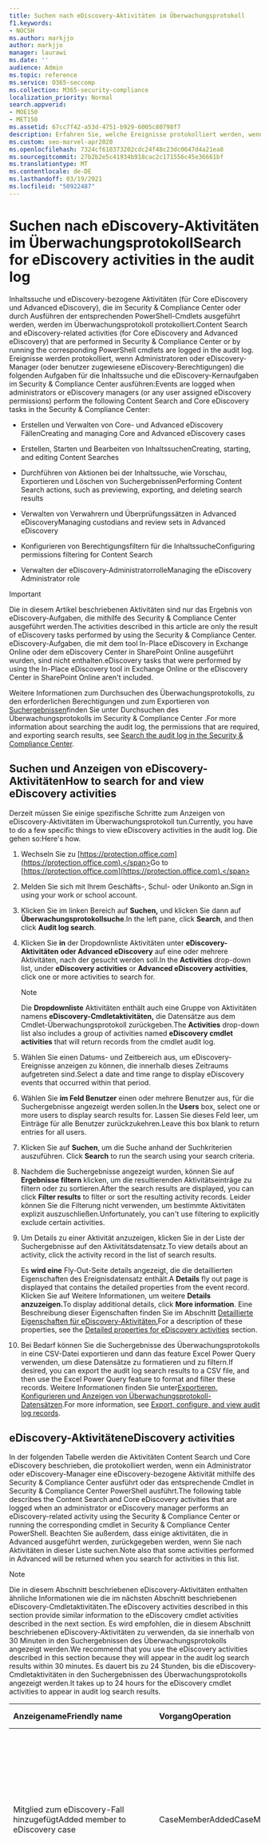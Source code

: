 ```yaml
---
title: Suchen nach eDiscovery-Aktivitäten im Überwachungsprotokoll
f1.keywords:
- NOCSH
ms.author: markjjo
author: markjjo
manager: laurawi
ms.date: ''
audience: Admin
ms.topic: reference
ms.service: O365-seccomp
ms.collection: M365-security-compliance
localization_priority: Normal
search.appverid:
- MOE150
- MET150
ms.assetid: 67cc7f42-a53d-4751-b929-6005c80798f7
description: Erfahren Sie, welche Ereignisse protokolliert werden, wenn Benutzer, denen eDiscovery-Berechtigungen zugewiesen sind, inhaltssuche- und eDiscovery-Kernaufgaben im Security & Compliance Center ausführen.
ms.custom: seo-marvel-apr2020
ms.openlocfilehash: 7324cf610373202cdc24f48c23dc0647d4a21ea8
ms.sourcegitcommit: 27b2b2e5c41934b918cac2c171556c45e36661bf
ms.translationtype: MT
ms.contentlocale: de-DE
ms.lasthandoff: 03/19/2021
ms.locfileid: "50922487"
---
```

# <a name="search-for-ediscovery-activities-in-the-audit-log"></a><span data-ttu-id="6242e-103">Suchen nach eDiscovery-Aktivitäten im Überwachungsprotokoll</span><span class="sxs-lookup"><span data-stu-id="6242e-103">Search for eDiscovery activities in the audit log</span></span>

<span data-ttu-id="6242e-104">Inhaltssuche und eDiscovery-bezogene Aktivitäten (für Core eDiscovery und Advanced eDiscovery), die im Security & Compliance Center oder durch Ausführen der entsprechenden PowerShell-Cmdlets ausgeführt werden, werden im Überwachungsprotokoll protokolliert.</span><span class="sxs-lookup"><span data-stu-id="6242e-104">Content Search and eDiscovery-related activities (for Core eDiscovery and Advanced eDiscovery) that are performed in Security & Compliance Center or by running the corresponding PowerShell cmdlets are logged in the audit log.</span></span> <span data-ttu-id="6242e-105">Ereignisse werden protokolliert, wenn Administratoren oder eDiscovery-Manager (oder benutzer zugewiesene eDiscovery-Berechtigungen) die folgenden Aufgaben für die Inhaltssuche und die eDiscovery-Kernaufgaben im Security & Compliance Center ausführen:</span><span class="sxs-lookup"><span data-stu-id="6242e-105">Events are logged when administrators or eDiscovery managers (or any user assigned eDiscovery permissions) perform the following Content Search and Core eDiscovery tasks in the Security & Compliance Center:</span></span>
  
- <span data-ttu-id="6242e-106">Erstellen und Verwalten von Core- und Advanced eDiscovery Fällen</span><span class="sxs-lookup"><span data-stu-id="6242e-106">Creating and managing Core and Advanced eDiscovery cases</span></span>

- <span data-ttu-id="6242e-107">Erstellen, Starten und Bearbeiten von Inhaltssuchen</span><span class="sxs-lookup"><span data-stu-id="6242e-107">Creating, starting, and editing Content Searches</span></span>

- <span data-ttu-id="6242e-108">Durchführen von Aktionen bei der Inhaltssuche, wie Vorschau, Exportieren und Löschen von Suchergebnissen</span><span class="sxs-lookup"><span data-stu-id="6242e-108">Performing Content Search actions, such as previewing, exporting, and deleting search results</span></span>

- <span data-ttu-id="6242e-109">Verwalten von Verwahrern und Überprüfungssätzen in Advanced eDiscovery</span><span class="sxs-lookup"><span data-stu-id="6242e-109">Managing custodians and review sets in Advanced eDiscovery</span></span>

- <span data-ttu-id="6242e-110">Konfigurieren von Berechtigungsfiltern für die Inhaltssuche</span><span class="sxs-lookup"><span data-stu-id="6242e-110">Configuring permissions filtering for Content Search</span></span>

- <span data-ttu-id="6242e-111">Verwalten der eDiscovery-Administratorrolle</span><span class="sxs-lookup"><span data-stu-id="6242e-111">Managing the eDiscovery Administrator role</span></span>

> [!IMPORTANT]
> <span data-ttu-id="6242e-112">Die in diesem Artikel beschriebenen Aktivitäten sind nur das Ergebnis von eDiscovery-Aufgaben, die mithilfe des Security & Compliance Center ausgeführt werden.</span><span class="sxs-lookup"><span data-stu-id="6242e-112">The activities described in this article are only the result of eDiscovery tasks performed by using the Security & Compliance Center.</span></span> <span data-ttu-id="6242e-113">eDiscovery-Aufgaben, die mit dem tool In-Place eDiscovery in Exchange Online oder dem eDiscovery Center in SharePoint Online ausgeführt wurden, sind nicht enthalten.</span><span class="sxs-lookup"><span data-stu-id="6242e-113">eDiscovery tasks that were performed by using the In-Place eDiscovery tool in Exchange Online or the eDiscovery Center in SharePoint Online aren't included.</span></span> 
  
<span data-ttu-id="6242e-114">Weitere Informationen zum Durchsuchen des Überwachungsprotokolls, zu den erforderlichen Berechtigungen und zum Exportieren von [Suchergebnissen](search-the-audit-log-in-security-and-compliance.md)finden Sie unter Durchsuchen des Überwachungsprotokolls im Security & Compliance Center .</span><span class="sxs-lookup"><span data-stu-id="6242e-114">For more information about searching the audit log, the permissions that are required, and exporting search results, see [Search the audit log in the Security & Compliance Center](search-the-audit-log-in-security-and-compliance.md).</span></span>
  
## <a name="how-to-search-for-and-view-ediscovery-activities"></a><span data-ttu-id="6242e-115">Suchen und Anzeigen von eDiscovery-Aktivitäten</span><span class="sxs-lookup"><span data-stu-id="6242e-115">How to search for and view eDiscovery activities</span></span>

<span data-ttu-id="6242e-116">Derzeit müssen Sie einige spezifische Schritte zum Anzeigen von eDiscovery-Aktivitäten im Überwachungsprotokoll tun.</span><span class="sxs-lookup"><span data-stu-id="6242e-116">Currently, you have to do a few specific things to view eDiscovery activities in the audit log.</span></span> <span data-ttu-id="6242e-117">Die gehen so:</span><span class="sxs-lookup"><span data-stu-id="6242e-117">Here's how.</span></span>
  
1. <span data-ttu-id="6242e-118">Wechseln Sie zu [https://protection.office.com](https://protection.office.com).</span><span class="sxs-lookup"><span data-stu-id="6242e-118">Go to [https://protection.office.com](https://protection.office.com).</span></span>

2. <span data-ttu-id="6242e-119">Melden Sie sich mit Ihrem Geschäfts-, Schul- oder Unikonto an.</span><span class="sxs-lookup"><span data-stu-id="6242e-119">Sign in using your work or school account.</span></span>

3. <span data-ttu-id="6242e-120">Klicken Sie im linken Bereich auf **Suchen,** und klicken Sie dann auf **Überwachungsprotokollsuche**.</span><span class="sxs-lookup"><span data-stu-id="6242e-120">In the left pane, click **Search**, and then click **Audit log search**.</span></span>

4. <span data-ttu-id="6242e-121">Klicken Sie **in** der Dropdownliste Aktivitäten unter **eDiscovery-Aktivitäten** **oder Advanced eDiscovery** auf eine oder mehrere Aktivitäten, nach der gesucht werden soll.</span><span class="sxs-lookup"><span data-stu-id="6242e-121">In the **Activities** drop-down list, under **eDiscovery activities** or **Advanced eDiscovery activities**, click one or more activities to search for.</span></span>

    > [!NOTE]
    > <span data-ttu-id="6242e-122">Die **Dropdownliste** Aktivitäten enthält auch eine Gruppe von Aktivitäten namens **eDiscovery-Cmdletaktivitäten,** die Datensätze aus dem Cmdlet-Überwachungsprotokoll zurückgeben.</span><span class="sxs-lookup"><span data-stu-id="6242e-122">The **Activities** drop-down list also includes a group of activities named **eDiscovery cmdlet activities** that will return records from the cmdlet audit log.</span></span>
  
5. <span data-ttu-id="6242e-123">Wählen Sie einen Datums- und Zeitbereich aus, um eDiscovery-Ereignisse anzeigen zu können, die innerhalb dieses Zeitraums aufgetreten sind.</span><span class="sxs-lookup"><span data-stu-id="6242e-123">Select a date and time range to display eDiscovery events that occurred within that period.</span></span> 

6. <span data-ttu-id="6242e-124">Wählen Sie **im Feld Benutzer** einen oder mehrere Benutzer aus, für die Suchergebnisse angezeigt werden sollen.</span><span class="sxs-lookup"><span data-stu-id="6242e-124">In the **Users** box, select one or more users to display search results for.</span></span> <span data-ttu-id="6242e-125">Lassen Sie dieses Feld leer, um Einträge für alle Benutzer zurückzukehren.</span><span class="sxs-lookup"><span data-stu-id="6242e-125">Leave this box blank to return entries for all users.</span></span>

7. <span data-ttu-id="6242e-126">Klicken Sie auf **Suchen**, um die Suche anhand der Suchkriterien auszuführen. </span><span class="sxs-lookup"><span data-stu-id="6242e-126">Click **Search** to run the search using your search criteria.</span></span>

8. <span data-ttu-id="6242e-127">Nachdem die Suchergebnisse angezeigt wurden, können Sie auf **Ergebnisse filtern** klicken, um die resultierenden Aktivitätseinträge zu filtern oder zu sortieren.</span><span class="sxs-lookup"><span data-stu-id="6242e-127">After the search results are displayed, you can click **Filter results** to filter or sort the resulting activity records.</span></span> <span data-ttu-id="6242e-128">Leider können Sie die Filterung nicht verwenden, um bestimmte Aktivitäten explizit auszuschließen.</span><span class="sxs-lookup"><span data-stu-id="6242e-128">Unfortunately, you can't use filtering to explicitly exclude certain activities.</span></span> 

9. <span data-ttu-id="6242e-129">Um Details zu einer Aktivität anzuzeigen, klicken Sie in der Liste der Suchergebnisse auf den Aktivitätsdatensatz.</span><span class="sxs-lookup"><span data-stu-id="6242e-129">To view details about an activity, click the activity record in the list of search results.</span></span> 

    <span data-ttu-id="6242e-130">Es **wird eine** Fly-Out-Seite details angezeigt, die die detaillierten Eigenschaften des Ereignisdatensatz enthält.</span><span class="sxs-lookup"><span data-stu-id="6242e-130">A **Details** fly out page is displayed that contains the detailed properties from the event record.</span></span> <span data-ttu-id="6242e-131">Klicken Sie auf Weitere Informationen, um weitere **Details anzuzeigen.**</span><span class="sxs-lookup"><span data-stu-id="6242e-131">To display additional details, click **More information**.</span></span> <span data-ttu-id="6242e-132">Eine Beschreibung dieser Eigenschaften finden Sie im Abschnitt [Detaillierte Eigenschaften für eDiscovery-Aktivitäten.](#detailed-properties-for-ediscovery-activities)</span><span class="sxs-lookup"><span data-stu-id="6242e-132">For a description of these properties, see the [Detailed properties for eDiscovery activities](#detailed-properties-for-ediscovery-activities) section.</span></span>

10. <span data-ttu-id="6242e-133">Bei Bedarf können Sie die Suchergebnisse des Überwachungsprotokolls in eine CSV-Datei exportieren und dann das feature Excel Power Query verwenden, um diese Datensätze zu formatieren und zu filtern.</span><span class="sxs-lookup"><span data-stu-id="6242e-133">If desired, you can export the audit log search results to a CSV file, and then use the Excel Power Query feature to format and filter these records.</span></span> <span data-ttu-id="6242e-134">Weitere Informationen finden Sie unter[Exportieren, Konfigurieren und Anzeigen von Überwachungsprotokoll-Datensätzen](export-view-audit-log-records.md).</span><span class="sxs-lookup"><span data-stu-id="6242e-134">For more information, see [Export, configure, and view audit log records](export-view-audit-log-records.md).</span></span>

## <a name="ediscovery-activities"></a><span data-ttu-id="6242e-135">eDiscovery-Aktivitäten</span><span class="sxs-lookup"><span data-stu-id="6242e-135">eDiscovery activities</span></span>

<span data-ttu-id="6242e-136">In der folgenden Tabelle werden die Aktivitäten Content Search und Core eDiscovery beschrieben, die protokolliert werden, wenn ein Administrator oder eDiscovery-Manager eine eDiscovery-bezogene Aktivität mithilfe des Security & Compliance Center ausführt oder das entsprechende Cmdlet in Security & Compliance Center PowerShell ausführt.</span><span class="sxs-lookup"><span data-stu-id="6242e-136">The following table describes the Content Search and Core eDiscovery activities that are logged when an administrator or eDiscovery manager performs an eDiscovery-related activity using the Security & Compliance Center or running the corresponding cmdlet in Security & Compliance Center PowerShell.</span></span> <span data-ttu-id="6242e-137">Beachten Sie außerdem, dass einige aktivitäten, die in Advanced ausgeführt werden, zurückgegeben werden, wenn Sie nach Aktivitäten in dieser Liste suchen.</span><span class="sxs-lookup"><span data-stu-id="6242e-137">Note also that some activities performed in Advanced will be returned when you search for activities in this list.</span></span>
  
> [!NOTE]
> <span data-ttu-id="6242e-138">Die in diesem Abschnitt beschriebenen eDiscovery-Aktivitäten enthalten ähnliche Informationen wie die im nächsten Abschnitt beschriebenen eDiscovery-Cmdletaktivitäten.</span><span class="sxs-lookup"><span data-stu-id="6242e-138">The eDiscovery activities described in this section provide similar information to the eDiscovery cmdlet activities described in the next section.</span></span> <span data-ttu-id="6242e-139">Es wird empfohlen, die in diesem Abschnitt beschriebenen eDiscovery-Aktivitäten zu verwenden, da sie innerhalb von 30 Minuten in den Suchergebnissen des Überwachungsprotokolls angezeigt werden.</span><span class="sxs-lookup"><span data-stu-id="6242e-139">We recommend that you use the eDiscovery activities described in this section because they will appear in the audit log search results within 30 minutes.</span></span> <span data-ttu-id="6242e-140">Es dauert bis zu 24 Stunden, bis die eDiscovery-Cmdletaktivitäten in den Suchergebnissen des Überwachungsprotokolls angezeigt werden.</span><span class="sxs-lookup"><span data-stu-id="6242e-140">It takes up to 24 hours for the eDiscovery cmdlet activities to appear in audit log search results.</span></span> 
  
|<span data-ttu-id="6242e-141">**Anzeigename**</span><span class="sxs-lookup"><span data-stu-id="6242e-141">**Friendly name**</span></span>|<span data-ttu-id="6242e-142">**Vorgang**</span><span class="sxs-lookup"><span data-stu-id="6242e-142">**Operation**</span></span>|<span data-ttu-id="6242e-143">**Entsprechendes Cmdlet**</span><span class="sxs-lookup"><span data-stu-id="6242e-143">**Corresponding cmdlet**</span></span>|<span data-ttu-id="6242e-144">**Beschreibung**</span><span class="sxs-lookup"><span data-stu-id="6242e-144">**Description**</span></span>|
|:-----|:-----|:-----|:-----|
|<span data-ttu-id="6242e-145">Mitglied zum eDiscovery-Fall hinzugefügt</span><span class="sxs-lookup"><span data-stu-id="6242e-145">Added member to eDiscovery case</span></span>  <br/> |<span data-ttu-id="6242e-146">CaseMemberAdded</span><span class="sxs-lookup"><span data-stu-id="6242e-146">CaseMemberAdded</span></span>  <br/> |<span data-ttu-id="6242e-147">Add-ComplianceCaseMember</span><span class="sxs-lookup"><span data-stu-id="6242e-147">Add-ComplianceCaseMember</span></span>  <br/> |<span data-ttu-id="6242e-148">Ein Benutzer wurde als Mitglied eines eDiscovery-Falls hinzugefügt.</span><span class="sxs-lookup"><span data-stu-id="6242e-148">A user was added as a member of an eDiscovery case.</span></span> <span data-ttu-id="6242e-149">Als Mitglied eines Falls kann ein Benutzer verschiedene fallbezogene Aufgaben ausführen, je nachdem, ob ihm die erforderlichen Berechtigungen zugewiesen wurden.</span><span class="sxs-lookup"><span data-stu-id="6242e-149">As a member of a case, a user can perform various case-related tasks depending on whether they have been assigned the necessary permissions.</span></span>  <br/> |
|<span data-ttu-id="6242e-150">Geänderte Inhaltssuche</span><span class="sxs-lookup"><span data-stu-id="6242e-150">Changed content search</span></span>  <br/> |<span data-ttu-id="6242e-151">SearchUpdated</span><span class="sxs-lookup"><span data-stu-id="6242e-151">SearchUpdated</span></span>  <br/> |<span data-ttu-id="6242e-152">Set-ComplianceSearch</span><span class="sxs-lookup"><span data-stu-id="6242e-152">Set-ComplianceSearch</span></span>  <br/> |<span data-ttu-id="6242e-153">Eine vorhandene Inhaltssuche wurde geändert.</span><span class="sxs-lookup"><span data-stu-id="6242e-153">An existing content search was changed.</span></span> <span data-ttu-id="6242e-154">Änderungen können das Hinzufügen oder Entfernen von Inhaltspositionen oder das Bearbeiten der Suchabfrage umfassen.</span><span class="sxs-lookup"><span data-stu-id="6242e-154">Changes can include adding or removing content locations or editing the search query.</span></span>  <br/> |
|<span data-ttu-id="6242e-155">Geänderte eDiscovery-Administratormitgliedschaft</span><span class="sxs-lookup"><span data-stu-id="6242e-155">Changed eDiscovery administrator membership</span></span>  <br/> |<span data-ttu-id="6242e-156">CaseAdminUpdated</span><span class="sxs-lookup"><span data-stu-id="6242e-156">CaseAdminUpdated</span></span>  <br/> |<span data-ttu-id="6242e-157">Update-eDiscoveryCaseAdmin</span><span class="sxs-lookup"><span data-stu-id="6242e-157">Update-eDiscoveryCaseAdmin</span></span>  <br/> |<span data-ttu-id="6242e-158">Die Liste der eDiscovery-Administratoren in Ihrer Organisation wurde geändert.</span><span class="sxs-lookup"><span data-stu-id="6242e-158">The list of eDiscovery Administrators in your organization was changed.</span></span> <span data-ttu-id="6242e-159">Diese Aktivität wird protokolliert, wenn die Liste der eDiscovery-Administratoren durch eine Gruppe neuer Benutzer ersetzt wird.</span><span class="sxs-lookup"><span data-stu-id="6242e-159">This activity is logged when the list of eDiscovery Administrators is replaced with a group of new users.</span></span> <span data-ttu-id="6242e-160">Wenn ein einzelner Benutzer hinzugefügt oder entfernt wird, wird der CaseAdminAdded-Vorgang protokolliert.</span><span class="sxs-lookup"><span data-stu-id="6242e-160">If a single user is added or removed, the CaseAdminAdded operation is logged.</span></span>  <br/> |
|<span data-ttu-id="6242e-161">EDiscovery-Fall geändert</span><span class="sxs-lookup"><span data-stu-id="6242e-161">Changed eDiscovery case</span></span>  <br/> |<span data-ttu-id="6242e-162">CaseUpdated</span><span class="sxs-lookup"><span data-stu-id="6242e-162">CaseUpdated</span></span>  <br/> |<span data-ttu-id="6242e-163">Set-ComplianceCase</span><span class="sxs-lookup"><span data-stu-id="6242e-163">Set-ComplianceCase</span></span>  <br/> |<span data-ttu-id="6242e-164">Ein eDiscovery-Fall wurde geändert.</span><span class="sxs-lookup"><span data-stu-id="6242e-164">An eDiscovery case was changed.</span></span> <span data-ttu-id="6242e-165">Änderungen umfassen das Schließen eines geöffneten Falls oder das erneute Öffnen eines geschlossenen Falls.</span><span class="sxs-lookup"><span data-stu-id="6242e-165">Changes include closing an open case or reopening a closed case.</span></span>  <br/> |
|<span data-ttu-id="6242e-166">Geänderte eDiscovery-Fallmitgliedschaft</span><span class="sxs-lookup"><span data-stu-id="6242e-166">Changed eDiscovery case membership</span></span>  <br/> |<span data-ttu-id="6242e-167">CaseMemberUpdated</span><span class="sxs-lookup"><span data-stu-id="6242e-167">CaseMemberUpdated</span></span>  <br/> |<span data-ttu-id="6242e-168">Update-ComplianceCaseMember</span><span class="sxs-lookup"><span data-stu-id="6242e-168">Update-ComplianceCaseMember</span></span>  <br/> |<span data-ttu-id="6242e-169">Die Mitgliedschaftsliste eines eDiscovery-Falls wurde geändert.</span><span class="sxs-lookup"><span data-stu-id="6242e-169">The membership list of an eDiscovery case was changed.</span></span> <span data-ttu-id="6242e-170">Diese Aktivität wird protokolliert, wenn alle Mitglieder durch eine Gruppe neuer Benutzer ersetzt werden.</span><span class="sxs-lookup"><span data-stu-id="6242e-170">This activity is logged when all members are replaced with a group of new users.</span></span> <span data-ttu-id="6242e-171">Wenn ein einzelnes Element hinzugefügt oder entfernt wird, wird caseMemberAdded- oder CaseMemberRemoved-Vorgang protokolliert.</span><span class="sxs-lookup"><span data-stu-id="6242e-171">If a single member is added or removed, CaseMemberAdded or CaseMemberRemoved operation is logged.</span></span>  <br/> |
|<span data-ttu-id="6242e-172">Filter für geänderte Suchberechtigungen</span><span class="sxs-lookup"><span data-stu-id="6242e-172">Changed search permissions filter</span></span>  <br/> |<span data-ttu-id="6242e-173">SearchPermissionUpdated</span><span class="sxs-lookup"><span data-stu-id="6242e-173">SearchPermissionUpdated</span></span>  <br/> |<span data-ttu-id="6242e-174">Set-ComplianceSecurityFilter</span><span class="sxs-lookup"><span data-stu-id="6242e-174">Set-ComplianceSecurityFilter</span></span>  <br/> |<span data-ttu-id="6242e-175">Ein Filter für Suchberechtigungen wurde geändert.</span><span class="sxs-lookup"><span data-stu-id="6242e-175">A search permissions filter was changed.</span></span>  <br/> |
|<span data-ttu-id="6242e-176">Geänderte Suchabfrage für die eDiscovery-Fallaufberaumung</span><span class="sxs-lookup"><span data-stu-id="6242e-176">Changed search query for eDiscovery case hold</span></span>  <br/> |<span data-ttu-id="6242e-177">HoldUpdated</span><span class="sxs-lookup"><span data-stu-id="6242e-177">HoldUpdated</span></span>  <br/> |<span data-ttu-id="6242e-178">Set-CaseHoldRule</span><span class="sxs-lookup"><span data-stu-id="6242e-178">Set-CaseHoldRule</span></span>  <br/> |<span data-ttu-id="6242e-179">Ein abfragebasierter Halteraum, der einem eDiscovery-Fall zugeordnet ist, wurde geändert.</span><span class="sxs-lookup"><span data-stu-id="6242e-179">A query-based hold associated with an eDiscovery case was changed.</span></span> <span data-ttu-id="6242e-180">Mögliche Änderungen umfassen das Bearbeiten der Abfrage oder des Datumsbereichs für einen abfragebasierten Haltebereich.</span><span class="sxs-lookup"><span data-stu-id="6242e-180">Possible changes include editing the query or date range for a query-based hold.</span></span>  <br/> |
|<span data-ttu-id="6242e-181">Vorschauelement für die Inhaltssuche heruntergeladen</span><span class="sxs-lookup"><span data-stu-id="6242e-181">Content search preview item downloaded</span></span>  <br/> |<span data-ttu-id="6242e-182">PreviewItemDownloaded</span><span class="sxs-lookup"><span data-stu-id="6242e-182">PreviewItemDownloaded</span></span>  <br/> |<span data-ttu-id="6242e-183">Nicht zutreffend</span><span class="sxs-lookup"><span data-stu-id="6242e-183">N/A</span></span>  <br/> |<span data-ttu-id="6242e-184">Ein Benutzer hat ein Element auf seinen  lokalen Computer heruntergeladen (durch Klicken auf den Link Ursprüngliches Element herunterladen) bei der Vorschau der Suchergebnisse.</span><span class="sxs-lookup"><span data-stu-id="6242e-184">A user downloaded an item to their local computer (by clicking the **Download original item** link) when previewing search results.</span></span>  <br/> |
|<span data-ttu-id="6242e-185">Vorschauelement für die Inhaltssuche aufgelistet</span><span class="sxs-lookup"><span data-stu-id="6242e-185">Content search preview item listed</span></span>  <br/> |<span data-ttu-id="6242e-186">PreviewItemListed</span><span class="sxs-lookup"><span data-stu-id="6242e-186">PreviewItemListed</span></span>  <br/> |<span data-ttu-id="6242e-187">Nicht zutreffend</span><span class="sxs-lookup"><span data-stu-id="6242e-187">N/A</span></span>  <br/> |<span data-ttu-id="6242e-188">Ein Benutzer hat auf **Suchergebnisse anzeigen geklickt,** um die Vorschausuchergebnisseite anzuzeigen, die bis zu 1.000 Elemente aus den Ergebnissen einer Inhaltssuche auflistet.</span><span class="sxs-lookup"><span data-stu-id="6242e-188">A user clicked **Preview search results** to display the preview search results page, which lists up to 1000 items from the results of a Content Search.</span></span>  <br/> |
|<span data-ttu-id="6242e-189">Vorschauelement für die Inhaltssuche angezeigt</span><span class="sxs-lookup"><span data-stu-id="6242e-189">Content search preview item viewed</span></span>  <br/> |<span data-ttu-id="6242e-190">PreviewItemRendered</span><span class="sxs-lookup"><span data-stu-id="6242e-190">PreviewItemRendered</span></span>  <br/> |<span data-ttu-id="6242e-191">Nicht zutreffend</span><span class="sxs-lookup"><span data-stu-id="6242e-191">N/A</span></span>  <br/> |<span data-ttu-id="6242e-192">Ein eDiscovery-Manager hat ein Element angezeigt, indem er bei der Vorschau der Suchergebnisse darauf geklickt hat.</span><span class="sxs-lookup"><span data-stu-id="6242e-192">An eDiscovery manager viewed an item by clicking it when previewing search results.</span></span>  <br/> |
|<span data-ttu-id="6242e-193">Erstellte Inhaltssuche</span><span class="sxs-lookup"><span data-stu-id="6242e-193">Created content search</span></span>  <br/> |<span data-ttu-id="6242e-194">SearchCreated</span><span class="sxs-lookup"><span data-stu-id="6242e-194">SearchCreated</span></span>  <br/> |<span data-ttu-id="6242e-195">New-ComplianceSearch</span><span class="sxs-lookup"><span data-stu-id="6242e-195">New-ComplianceSearch</span></span>  <br/> |<span data-ttu-id="6242e-196">Eine neue Inhaltssuche wurde erstellt.</span><span class="sxs-lookup"><span data-stu-id="6242e-196">A new content search was created.</span></span>  <br/> |
|<span data-ttu-id="6242e-197">Erstellter eDiscovery-Administrator</span><span class="sxs-lookup"><span data-stu-id="6242e-197">Created eDiscovery administrator</span></span>  <br/> |<span data-ttu-id="6242e-198">CaseAdminAdded</span><span class="sxs-lookup"><span data-stu-id="6242e-198">CaseAdminAdded</span></span>  <br/> |<span data-ttu-id="6242e-199">Add-eDiscoveryCaseAdmin</span><span class="sxs-lookup"><span data-stu-id="6242e-199">Add-eDiscoveryCaseAdmin</span></span>  <br/> |<span data-ttu-id="6242e-200">Ein Benutzer wurde als eDiscovery-Administrator in der Organisation hinzugefügt.</span><span class="sxs-lookup"><span data-stu-id="6242e-200">A user was added as an eDiscovery Administrator in the organization.</span></span>  <br/> |
|<span data-ttu-id="6242e-201">EDiscovery-Fall erstellt</span><span class="sxs-lookup"><span data-stu-id="6242e-201">Created eDiscovery case</span></span>  <br/> |<span data-ttu-id="6242e-202">CaseAdded</span><span class="sxs-lookup"><span data-stu-id="6242e-202">CaseAdded</span></span>  <br/> |<span data-ttu-id="6242e-203">New-ComplianceCase</span><span class="sxs-lookup"><span data-stu-id="6242e-203">New-ComplianceCase</span></span>  <br/> |<span data-ttu-id="6242e-204">Ein eDiscovery-Fall wurde erstellt.</span><span class="sxs-lookup"><span data-stu-id="6242e-204">An eDiscovery case was created.</span></span> <span data-ttu-id="6242e-205">Wenn ein Fall erstellt wird, müssen Sie ihm nur einen Namen geben.</span><span class="sxs-lookup"><span data-stu-id="6242e-205">When a case is created, you only have to give it a name.</span></span> <span data-ttu-id="6242e-206">Andere fallbezogene Aufgaben wie das Hinzufügen von Mitgliedern, das Erstellen von Halte- und Inhaltssuchen im Zusammenhang mit dem Fall führen dazu, dass zusätzliche Ereignisse protokolliert werden.</span><span class="sxs-lookup"><span data-stu-id="6242e-206">Other case-related tasks such as adding members, creating holds, and creating content searches associated with the case result in additional events being logged.</span></span>  <br/> |
|<span data-ttu-id="6242e-207">Filter für Suchberechtigungen erstellt</span><span class="sxs-lookup"><span data-stu-id="6242e-207">Created search permissions filter</span></span>  <br/> |<span data-ttu-id="6242e-208">SearchPermissionCreated</span><span class="sxs-lookup"><span data-stu-id="6242e-208">SearchPermissionCreated</span></span>  <br/> |<span data-ttu-id="6242e-209">New-ComplianceSecurityFilter</span><span class="sxs-lookup"><span data-stu-id="6242e-209">New-ComplianceSecurityFilter</span></span>  <br/> |<span data-ttu-id="6242e-210">Ein Filter für Suchberechtigungen wurde erstellt.</span><span class="sxs-lookup"><span data-stu-id="6242e-210">A search permissions filter was created.</span></span>  <br/> |
|<span data-ttu-id="6242e-211">Suchabfrage für die eDiscovery-Fallaufbehebung erstellt</span><span class="sxs-lookup"><span data-stu-id="6242e-211">Created search query for eDiscovery case hold</span></span>  <br/> |<span data-ttu-id="6242e-212">HoldCreated</span><span class="sxs-lookup"><span data-stu-id="6242e-212">HoldCreated</span></span>  <br/> |<span data-ttu-id="6242e-213">New-CaseHoldRule</span><span class="sxs-lookup"><span data-stu-id="6242e-213">New-CaseHoldRule</span></span>  <br/> |<span data-ttu-id="6242e-214">Ein abfragebasierter Halteraum, der einem eDiscovery-Fall zugeordnet ist, wurde erstellt.</span><span class="sxs-lookup"><span data-stu-id="6242e-214">A query-based hold associated with an eDiscovery case was created.</span></span>  <br/> |
|<span data-ttu-id="6242e-215">Suche nach gelöschten Inhalten</span><span class="sxs-lookup"><span data-stu-id="6242e-215">Deleted content search</span></span>  <br/> |<span data-ttu-id="6242e-216">SearchRemoved</span><span class="sxs-lookup"><span data-stu-id="6242e-216">SearchRemoved</span></span>  <br/> |<span data-ttu-id="6242e-217">Remove-ComplianceSearch</span><span class="sxs-lookup"><span data-stu-id="6242e-217">Remove-ComplianceSearch</span></span>  <br/> |<span data-ttu-id="6242e-218">Eine vorhandene Inhaltssuche wurde gelöscht.</span><span class="sxs-lookup"><span data-stu-id="6242e-218">An existing content search was deleted.</span></span>  <br/> |
|<span data-ttu-id="6242e-219">Gelöschter eDiscovery-Administrator</span><span class="sxs-lookup"><span data-stu-id="6242e-219">Deleted eDiscovery administrator</span></span>  <br/> |<span data-ttu-id="6242e-220">CaseAdminRemoved</span><span class="sxs-lookup"><span data-stu-id="6242e-220">CaseAdminRemoved</span></span>  <br/> |<span data-ttu-id="6242e-221">Remove-eDiscoveryCaseAdmin</span><span class="sxs-lookup"><span data-stu-id="6242e-221">Remove-eDiscoveryCaseAdmin</span></span>  <br/> |<span data-ttu-id="6242e-222">Ein eDiscovery-Administrator wurde aus Ihrer Organisation gelöscht.</span><span class="sxs-lookup"><span data-stu-id="6242e-222">An eDiscovery Administrator was deleted from your organization.</span></span>  <br/> |
|<span data-ttu-id="6242e-223">Fall "Gelöschte eDiscovery"</span><span class="sxs-lookup"><span data-stu-id="6242e-223">Deleted eDiscovery case</span></span>  <br/> |<span data-ttu-id="6242e-224">CaseRemoved</span><span class="sxs-lookup"><span data-stu-id="6242e-224">CaseRemoved</span></span>  <br/> |<span data-ttu-id="6242e-225">Remove-ComplianceCase</span><span class="sxs-lookup"><span data-stu-id="6242e-225">Remove-ComplianceCase</span></span>  <br/> |<span data-ttu-id="6242e-226">Ein eDiscovery-Fall wurde gelöscht.</span><span class="sxs-lookup"><span data-stu-id="6242e-226">An eDiscovery case was deleted.</span></span> <span data-ttu-id="6242e-227">Alle dem Fall zugeordneten Halteschleifen müssen entfernt werden, bevor der Fall gelöscht werden kann.</span><span class="sxs-lookup"><span data-stu-id="6242e-227">Any hold associated with the case has to be removed before the case can be deleted.</span></span>  <br/> |
|<span data-ttu-id="6242e-228">Filter für gelöschte Suchberechtigungen</span><span class="sxs-lookup"><span data-stu-id="6242e-228">Deleted search permissions filter</span></span>  <br/> |<span data-ttu-id="6242e-229">SearchPermissionRemoved</span><span class="sxs-lookup"><span data-stu-id="6242e-229">SearchPermissionRemoved</span></span>  <br/> |<span data-ttu-id="6242e-230">Remove-ComplianceSecurityFilter</span><span class="sxs-lookup"><span data-stu-id="6242e-230">Remove-ComplianceSecurityFilter</span></span>  <br/> |<span data-ttu-id="6242e-231">Ein Filter für Suchberechtigungen wurde gelöscht.</span><span class="sxs-lookup"><span data-stu-id="6242e-231">A search permissions filter was deleted.</span></span>  <br/> |
|<span data-ttu-id="6242e-232">Gelöschte Suchabfrage für die eDiscovery-Fallaufbehebung</span><span class="sxs-lookup"><span data-stu-id="6242e-232">Deleted search query for eDiscovery case hold</span></span>  <br/> |<span data-ttu-id="6242e-233">HoldRemoved</span><span class="sxs-lookup"><span data-stu-id="6242e-233">HoldRemoved</span></span>  <br/> |<span data-ttu-id="6242e-234">Remove-CaseHoldRule</span><span class="sxs-lookup"><span data-stu-id="6242e-234">Remove-CaseHoldRule</span></span>  <br/> |<span data-ttu-id="6242e-235">Ein abfragebasierter Halteraum, der einem eDiscovery-Fall zugeordnet ist, wurde gelöscht.</span><span class="sxs-lookup"><span data-stu-id="6242e-235">A query-based hold associated with an eDiscovery case was deleted.</span></span> <span data-ttu-id="6242e-236">Das Entfernen der Abfrage aus dem Halteraum ist häufig das Ergebnis des Löschens eines Halteraums.</span><span class="sxs-lookup"><span data-stu-id="6242e-236">Removing the query from the hold is often the result of deleting a hold.</span></span> <span data-ttu-id="6242e-237">Wenn eine Halte- oder Halteabfrage gelöscht wird, werden die In-Hold-Speicherorte freigegeben.</span><span class="sxs-lookup"><span data-stu-id="6242e-237">When a hold or a hold query is deleted, the content locations that were on hold are released.</span></span>  <br/> |
|<span data-ttu-id="6242e-238">Heruntergeladener Export der Inhaltssuche</span><span class="sxs-lookup"><span data-stu-id="6242e-238">Downloaded export of content search</span></span>  <br/> |<span data-ttu-id="6242e-239">SearchExportDownloaded</span><span class="sxs-lookup"><span data-stu-id="6242e-239">SearchExportDownloaded</span></span>  <br/> |<span data-ttu-id="6242e-240">Nicht zutreffend</span><span class="sxs-lookup"><span data-stu-id="6242e-240">N/A</span></span>  <br/> |<span data-ttu-id="6242e-241">Ein Benutzer hat die Ergebnisse einer Inhaltssuche auf seinen lokalen Computer heruntergeladen.</span><span class="sxs-lookup"><span data-stu-id="6242e-241">A user downloaded the results of a content search to their local computer.</span></span> <span data-ttu-id="6242e-242">Ein **gestarteter Export von Inhaltssuchaktivitäten** muss initiiert werden, bevor Suchergebnisse heruntergeladen werden können.</span><span class="sxs-lookup"><span data-stu-id="6242e-242">A **Started export of content search** activity has to be initiated before search results can be downloaded.</span></span>  <br/> |
|<span data-ttu-id="6242e-243">Vorschau der Ergebnisse der Inhaltssuche</span><span class="sxs-lookup"><span data-stu-id="6242e-243">Previewed results of content search</span></span>  <br/> |<span data-ttu-id="6242e-244">SearchPreviewed</span><span class="sxs-lookup"><span data-stu-id="6242e-244">SearchPreviewed</span></span>  <br/> |<span data-ttu-id="6242e-245">Nicht zutreffend</span><span class="sxs-lookup"><span data-stu-id="6242e-245">N/A</span></span>  <br/> |<span data-ttu-id="6242e-246">Ein Benutzer hat eine Vorschau der Ergebnisse einer Inhaltssuche angezeigt.</span><span class="sxs-lookup"><span data-stu-id="6242e-246">A user previewed the results of a content search.</span></span>  <br/> |
|<span data-ttu-id="6242e-247">Gelöschte Ergebnisse der Inhaltssuche</span><span class="sxs-lookup"><span data-stu-id="6242e-247">Purged results of content search</span></span>  <br/> |<span data-ttu-id="6242e-248">SearchResultsPurged</span><span class="sxs-lookup"><span data-stu-id="6242e-248">SearchResultsPurged</span></span>  <br/> |<span data-ttu-id="6242e-249">New-ComplianceSearchAction</span><span class="sxs-lookup"><span data-stu-id="6242e-249">New-ComplianceSearchAction</span></span>  <br/> |<span data-ttu-id="6242e-250">Ein Benutzer hat die Ergebnisse einer Inhaltssuche gelöscht, indem er den **Befehl New-ComplianceSearchAction -Purge** ausgeführt hat.</span><span class="sxs-lookup"><span data-stu-id="6242e-250">A user purged the results of a Content Search by running the **New-ComplianceSearchAction -Purge** command.</span></span>  <br/> |
|<span data-ttu-id="6242e-251">Analyse der Inhaltssuche entfernt</span><span class="sxs-lookup"><span data-stu-id="6242e-251">Removed analysis of content search</span></span>  <br/> |<span data-ttu-id="6242e-252">RemovedSearchResultsSentToZoom</span><span class="sxs-lookup"><span data-stu-id="6242e-252">RemovedSearchResultsSentToZoom</span></span>  <br/> |<span data-ttu-id="6242e-253">Remove-ComplianceSearchAction</span><span class="sxs-lookup"><span data-stu-id="6242e-253">Remove-ComplianceSearchAction</span></span>  <br/> |<span data-ttu-id="6242e-254">Eine Vorbereitungsaktion für die Inhaltssuche (zum Vorbereiten von Suchergebnissen für Advanced eDiscovery) wurde gelöscht.</span><span class="sxs-lookup"><span data-stu-id="6242e-254">A content search prepare action (to prepare search results for Advanced eDiscovery) was deleted.</span></span> <span data-ttu-id="6242e-255">Wenn die Vorbereitungsaktion weniger als zwei Wochen alt war, wurden die Suchergebnisse, die für Advanced eDiscovery vorbereitet wurden, aus dem Microsoft Azure gelöscht.</span><span class="sxs-lookup"><span data-stu-id="6242e-255">If the preparation action was less than two weeks old, the search results that were prepared for Advanced eDiscovery were deleted from the Microsoft Azure storage area.</span></span> <span data-ttu-id="6242e-256">Wenn die Vorbereitungsaktion älter als 2 Wochen war, gibt dieses Ereignis an, dass nur die entsprechende Vorbereitungsaktion gelöscht wurde.</span><span class="sxs-lookup"><span data-stu-id="6242e-256">If the preparation action was older than 2 weeks, then this event indicates that only the corresponding preparation action was deleted.</span></span>  <br/> |
|<span data-ttu-id="6242e-257">Export der Inhaltssuche entfernt</span><span class="sxs-lookup"><span data-stu-id="6242e-257">Removed export of content search</span></span>  <br/> |<span data-ttu-id="6242e-258">RemovedSearchExported</span><span class="sxs-lookup"><span data-stu-id="6242e-258">RemovedSearchExported</span></span>  <br/> |<span data-ttu-id="6242e-259">Remove-ComplianceSearchAction</span><span class="sxs-lookup"><span data-stu-id="6242e-259">Remove-ComplianceSearchAction</span></span>  <br/> |<span data-ttu-id="6242e-260">Eine Inhaltssuchexportaktion wurde gelöscht.</span><span class="sxs-lookup"><span data-stu-id="6242e-260">A content search export action was deleted.</span></span> <span data-ttu-id="6242e-261">Wenn die Exportaktion weniger als zwei Wochen alt war, wurden die Suchergebnisse, die in den Microsoft Azure speicherbereich hochgeladen wurden, gelöscht.</span><span class="sxs-lookup"><span data-stu-id="6242e-261">If the export action was less than two weeks old, the search results that were uploaded to the Microsoft Azure storage area were deleted.</span></span> <span data-ttu-id="6242e-262">Wenn die Exportaktion älter als 2 Wochen war, gibt dieses Ereignis an, dass nur die entsprechende Exportaktion gelöscht wurde.</span><span class="sxs-lookup"><span data-stu-id="6242e-262">If the export action was older than 2 weeks, then this event indicates that only the corresponding export action was deleted.</span></span>  <br/> |
|<span data-ttu-id="6242e-263">Member aus eDiscovery-Fall entfernt</span><span class="sxs-lookup"><span data-stu-id="6242e-263">Removed member from eDiscovery case</span></span>  <br/> |<span data-ttu-id="6242e-264">CaseMemberRemoved</span><span class="sxs-lookup"><span data-stu-id="6242e-264">CaseMemberRemoved</span></span>  <br/> |<span data-ttu-id="6242e-265">Remove-ComplianceCaseMember</span><span class="sxs-lookup"><span data-stu-id="6242e-265">Remove-ComplianceCaseMember</span></span>  <br/> |<span data-ttu-id="6242e-266">Ein Benutzer wurde als Mitglied eines eDiscovery-Falls entfernt.</span><span class="sxs-lookup"><span data-stu-id="6242e-266">A user was removed as a member of an eDiscovery case.</span></span>  <br/> |
|<span data-ttu-id="6242e-267">Vorschauergebnisse der Inhaltssuche entfernt</span><span class="sxs-lookup"><span data-stu-id="6242e-267">Removed preview results of content search</span></span>  <br/> |<span data-ttu-id="6242e-268">RemovedSearchPreviewed</span><span class="sxs-lookup"><span data-stu-id="6242e-268">RemovedSearchPreviewed</span></span>  <br/> |<span data-ttu-id="6242e-269">Remove-ComplianceSearchAction</span><span class="sxs-lookup"><span data-stu-id="6242e-269">Remove-ComplianceSearchAction</span></span>  <br/> |<span data-ttu-id="6242e-270">Eine Vorschauaktion für die Inhaltssuche wurde gelöscht.</span><span class="sxs-lookup"><span data-stu-id="6242e-270">A content search preview action was deleted.</span></span>  <br/> |
|<span data-ttu-id="6242e-271">Entfernte Bereinigungsaktion, die bei der Inhaltssuche ausgeführt wurde</span><span class="sxs-lookup"><span data-stu-id="6242e-271">Removed purge action performed on content search</span></span>  <br/> |<span data-ttu-id="6242e-272">RemovedSearchResultsPurged</span><span class="sxs-lookup"><span data-stu-id="6242e-272">RemovedSearchResultsPurged</span></span>  <br/> |<span data-ttu-id="6242e-273">Remove-ComplianceSearchAction</span><span class="sxs-lookup"><span data-stu-id="6242e-273">Remove-ComplianceSearchAction</span></span>  <br/> |<span data-ttu-id="6242e-274">Eine Inhaltssuche wurde gelöscht.</span><span class="sxs-lookup"><span data-stu-id="6242e-274">A content search purge action was deleted.</span></span>  <br/> |
|<span data-ttu-id="6242e-275">Suchbericht entfernt</span><span class="sxs-lookup"><span data-stu-id="6242e-275">Removed search report</span></span>  <br/> |<span data-ttu-id="6242e-276">SearchReportRemoved</span><span class="sxs-lookup"><span data-stu-id="6242e-276">SearchReportRemoved</span></span>  <br/> |<span data-ttu-id="6242e-277">Remove-ComplianceSearchAction</span><span class="sxs-lookup"><span data-stu-id="6242e-277">Remove-ComplianceSearchAction</span></span>  <br/> |<span data-ttu-id="6242e-278">Eine Aktion für den Inhaltssuchenexportbericht wurde gelöscht.</span><span class="sxs-lookup"><span data-stu-id="6242e-278">A content search export report action was deleted.</span></span>  <br/> |
|<span data-ttu-id="6242e-279">Analyse der Inhaltssuche gestartet</span><span class="sxs-lookup"><span data-stu-id="6242e-279">Started analysis of content search</span></span>  <br/> |<span data-ttu-id="6242e-280">SearchResultsSentToZoom</span><span class="sxs-lookup"><span data-stu-id="6242e-280">SearchResultsSentToZoom</span></span>  <br/> |<span data-ttu-id="6242e-281">New-ComplianceSearchAction</span><span class="sxs-lookup"><span data-stu-id="6242e-281">New-ComplianceSearchAction</span></span>  <br/> |<span data-ttu-id="6242e-282">Die Ergebnisse einer Inhaltssuche wurden für die Analyse in Advanced eDiscovery.</span><span class="sxs-lookup"><span data-stu-id="6242e-282">The results of a content search were prepared for analysis in Advanced eDiscovery.</span></span>  <br/> |
|<span data-ttu-id="6242e-283">Gestartete Inhaltssuche</span><span class="sxs-lookup"><span data-stu-id="6242e-283">Started content search</span></span>  <br/> |<span data-ttu-id="6242e-284">SearchStarted</span><span class="sxs-lookup"><span data-stu-id="6242e-284">SearchStarted</span></span>  <br/> |<span data-ttu-id="6242e-285">Start-ComplianceSearch</span><span class="sxs-lookup"><span data-stu-id="6242e-285">Start-ComplianceSearch</span></span>  <br/> |<span data-ttu-id="6242e-286">Eine Inhaltssuche wurde gestartet.</span><span class="sxs-lookup"><span data-stu-id="6242e-286">A content search was started.</span></span> <span data-ttu-id="6242e-287">Wenn Sie eine Inhaltssuche mithilfe der GUI "Security & Compliance Center" erstellen oder ändern, wird die Suche automatisch gestartet.</span><span class="sxs-lookup"><span data-stu-id="6242e-287">When you create or change a content search by using the Security & Compliance Center GUI, the search is automatically started.</span></span> <span data-ttu-id="6242e-288">Wenn Sie eine Suche mithilfe des **Cmdlets New-ComplianceSearch** oder **Set-ComplianceSearch** erstellen oder ändern, müssen Sie das **Cmdlet Start-ComplianceSearch** ausführen, um die Suche zu starten.</span><span class="sxs-lookup"><span data-stu-id="6242e-288">If you create or change a search by using the **New-ComplianceSearch** or **Set-ComplianceSearch** cmdlet, you have to run the **Start-ComplianceSearch** cmdlet to start the search.</span></span>  <br/> |
|<span data-ttu-id="6242e-289">Export von Inhaltssuche gestartet</span><span class="sxs-lookup"><span data-stu-id="6242e-289">Started export of content search</span></span>  <br/> |<span data-ttu-id="6242e-290">SearchExported</span><span class="sxs-lookup"><span data-stu-id="6242e-290">SearchExported</span></span>  <br/> |<span data-ttu-id="6242e-291">New-ComplianceSearchAction</span><span class="sxs-lookup"><span data-stu-id="6242e-291">New-ComplianceSearchAction</span></span>  <br/> |<span data-ttu-id="6242e-292">Ein Benutzer hat die Ergebnisse einer Inhaltssuche exportiert.</span><span class="sxs-lookup"><span data-stu-id="6242e-292">A user exported the results of a content search.</span></span>  <br/> |
|<span data-ttu-id="6242e-293">Exportbericht gestartet</span><span class="sxs-lookup"><span data-stu-id="6242e-293">Started export report</span></span>  <br/> |<span data-ttu-id="6242e-294">SearchReport</span><span class="sxs-lookup"><span data-stu-id="6242e-294">SearchReport</span></span>  <br/> |<span data-ttu-id="6242e-295">New-ComplianceSearchAction</span><span class="sxs-lookup"><span data-stu-id="6242e-295">New-ComplianceSearchAction</span></span>  <br/> |<span data-ttu-id="6242e-296">Ein Benutzer hat einen Bericht zur Inhaltssuche exportiert.</span><span class="sxs-lookup"><span data-stu-id="6242e-296">A user exported a content search report.</span></span>  <br/> |
|<span data-ttu-id="6242e-297">Beendete Inhaltssuche</span><span class="sxs-lookup"><span data-stu-id="6242e-297">Stopped content search</span></span>  <br/> |<span data-ttu-id="6242e-298">SearchStopped</span><span class="sxs-lookup"><span data-stu-id="6242e-298">SearchStopped</span></span>  <br/> |<span data-ttu-id="6242e-299">Stop-ComplianceSearch</span><span class="sxs-lookup"><span data-stu-id="6242e-299">Stop-ComplianceSearch</span></span>  <br/> |<span data-ttu-id="6242e-300">Ein Benutzer hat eine Inhaltssuche beendet.</span><span class="sxs-lookup"><span data-stu-id="6242e-300">A user stopped a content search.</span></span>  <br/> |
|<span data-ttu-id="6242e-301">(keine)</span><span class="sxs-lookup"><span data-stu-id="6242e-301">(none)</span></span>|<span data-ttu-id="6242e-302">CaseViewed</span><span class="sxs-lookup"><span data-stu-id="6242e-302">CaseViewed</span></span>|<span data-ttu-id="6242e-303">Get-ComplianceCase</span><span class="sxs-lookup"><span data-stu-id="6242e-303">Get-ComplianceCase</span></span>|<span data-ttu-id="6242e-304">Ein Benutzer hat die Liste der Fälle auf der **eDiscovery-Seite** im Security and Compliance Center oder durch Ausführen des Cmdlets angezeigt.</span><span class="sxs-lookup"><span data-stu-id="6242e-304">A user viewed the list of cases on the **eDiscovery** page in the security and compliance center or by running the cmdlet.</span></span>|
|<span data-ttu-id="6242e-305">(keine)</span><span class="sxs-lookup"><span data-stu-id="6242e-305">(none)</span></span>|<span data-ttu-id="6242e-306">SearchViewed</span><span class="sxs-lookup"><span data-stu-id="6242e-306">SearchViewed</span></span>|<span data-ttu-id="6242e-307">Get-ComplianceSearch</span><span class="sxs-lookup"><span data-stu-id="6242e-307">Get-ComplianceSearch</span></span>|<span data-ttu-id="6242e-308">Ein Benutzer hat die Liste für Inhaltssuchen (auf der Registerkarte Suchen aufgeführt) im Security and Compliance Center oder durch Ausführen des Cmdlets angezeigt. </span><span class="sxs-lookup"><span data-stu-id="6242e-308">A user viewed the list on content searches (listed on the **Searches** tab) in the security and compliance center or by running the cmdlet.</span></span> <span data-ttu-id="6242e-309">Diese Aktivität wird auch protokolliert, wenn ein Benutzer die Liste der Inhaltssuchen im  Zusammenhang mit einem eDiscovery-Fall (durch Klicken auf die Registerkarte Suchen in einem Fall) oder durch Ausführen des **Befehls Get-ComplianceSearch -Case** aufruft.</span><span class="sxs-lookup"><span data-stu-id="6242e-309">This activity is also logged when a user views the list of content searches associated with an eDiscovery case (by clicking the **Searches** tab in a case) or by running the **Get-ComplianceSearch -Case** command.</span></span>|
|<span data-ttu-id="6242e-310">(keine)</span><span class="sxs-lookup"><span data-stu-id="6242e-310">(none)</span></span>|<span data-ttu-id="6242e-311">ViewedSearchExported</span><span class="sxs-lookup"><span data-stu-id="6242e-311">ViewedSearchExported</span></span>|<span data-ttu-id="6242e-312">Get-ComplianceSearchAction -Export</span><span class="sxs-lookup"><span data-stu-id="6242e-312">Get-ComplianceSearchAction -Export</span></span>|<span data-ttu-id="6242e-313">Ein Benutzer hat die Liste der Exportaufträge  für die Inhaltssuche (auf der Registerkarte Exporte aufgeführt) im Security and Compliance Center oder durch Ausführen des Cmdlets angezeigt.</span><span class="sxs-lookup"><span data-stu-id="6242e-313">A user viewed the list of content search export jobs (listed on the **Exports** tab) in the security and compliance center or by running the cmdlet.</span></span> <span data-ttu-id="6242e-314">Diese Aktivität wird auch protokolliert, wenn ein Benutzer die Liste der Exportaufträge  in einem eDiscovery-Fall (in einem Fall auf der Registerkarte Exporte aufgeführt) oder durch Ausführen des **Befehls Get-ComplianceSearchAction -Case -Export** aufruft.</span><span class="sxs-lookup"><span data-stu-id="6242e-314">This activity is also logged when a user views the list of export jobs in an eDiscovery case (listed on the **Exports** tab in a case) or by running the **Get-ComplianceSearchAction -Case -Export** command.</span></span>|
|<span data-ttu-id="6242e-315">(keine)</span><span class="sxs-lookup"><span data-stu-id="6242e-315">(none)</span></span>|<span data-ttu-id="6242e-316">ViewedSearchPreviewed</span><span class="sxs-lookup"><span data-stu-id="6242e-316">ViewedSearchPreviewed</span></span>|<span data-ttu-id="6242e-317">Get-ComplianceSearchAction -Preview</span><span class="sxs-lookup"><span data-stu-id="6242e-317">Get-ComplianceSearchAction -Preview</span></span>|<span data-ttu-id="6242e-318">Ein Benutzer zeigt eine Vorschau der Ergebnisse einer Inhaltssuche im Security and Compliance Center oder durch Ausführen des Cmdlets an.</span><span class="sxs-lookup"><span data-stu-id="6242e-318">A user previews the results of a content search in the security and compliance center or by running the cmdlet.</span></span>|
|||||
  
## <a name="advanced-ediscovery-activities"></a><span data-ttu-id="6242e-319">Advanced eDiscovery-Aktivitäten</span><span class="sxs-lookup"><span data-stu-id="6242e-319">Advanced eDiscovery activities</span></span>

<span data-ttu-id="6242e-320">In der folgenden Tabelle werden die Advanced eDiscovery im Überwachungsprotokoll protokollierten Aktivitäten beschrieben.</span><span class="sxs-lookup"><span data-stu-id="6242e-320">The following table describes the Advanced eDiscovery activities logged in the audit log.</span></span> <span data-ttu-id="6242e-321">Diese Aktivitäten (zusätzlich zu relevanten eDiscovery-Aktivitäten können verwendet werden, um das Fortschreiten der Aktivität in einem fall Advanced eDiscovery verfolgen.</span><span class="sxs-lookup"><span data-stu-id="6242e-321">These activities (in addition to relevant eDiscovery activities can be used to help you track the progression of activity in an Advanced eDiscovery case.</span></span>

|<span data-ttu-id="6242e-322">**Anzeigename**</span><span class="sxs-lookup"><span data-stu-id="6242e-322">**Friendly name**</span></span>|<span data-ttu-id="6242e-323">**Vorgang**</span><span class="sxs-lookup"><span data-stu-id="6242e-323">**Operation**</span></span>|<span data-ttu-id="6242e-324">**Beschreibung**</span><span class="sxs-lookup"><span data-stu-id="6242e-324">**Description**</span></span>|
|:-----|:-----|:-----|
|<span data-ttu-id="6242e-325">Daten zu einem anderen Prüfdateisatz hinzugefügt</span><span class="sxs-lookup"><span data-stu-id="6242e-325">Added data to another review set</span></span>|<span data-ttu-id="6242e-326">AddWorkingSetQueryToWorkingSet</span><span class="sxs-lookup"><span data-stu-id="6242e-326">AddWorkingSetQueryToWorkingSet</span></span>|<span data-ttu-id="6242e-327">Der Benutzer hat Dokumente eines Prüfdateisatzes einem anderen hinzugefügt.</span><span class="sxs-lookup"><span data-stu-id="6242e-327">User added documents from one review set to a different review set.</span></span>|
|<span data-ttu-id="6242e-328">Daten zu einem Prüfdateisatz hinzugefügt</span><span class="sxs-lookup"><span data-stu-id="6242e-328">Added data to review set</span></span>|<span data-ttu-id="6242e-329">AddQueryToWorkingSet</span><span class="sxs-lookup"><span data-stu-id="6242e-329">AddQueryToWorkingSet</span></span>|<span data-ttu-id="6242e-330">Der Benutzer hat die Suchergebnisse einer Inhaltssuche, die einem Advanced eDiscovery-Fall zugeordnet sind, einem Prüfdateisatz zugeordnet.</span><span class="sxs-lookup"><span data-stu-id="6242e-330">User added the search results from a content search associated with an Advanced eDiscovery case to a review set.</span></span>|
|<span data-ttu-id="6242e-331">Nicht von Microsoft 365 stammende Daten zu Prüfdateisatz hinzugefügt</span><span class="sxs-lookup"><span data-stu-id="6242e-331">Added non-Microsoft 365 data to review set</span></span>|<span data-ttu-id="6242e-332">AddNonOffice365DataToWorkingSet</span><span class="sxs-lookup"><span data-stu-id="6242e-332">AddNonOffice365DataToWorkingSet</span></span>|<span data-ttu-id="6242e-333">Ein Benutzer hat nicht von Microsoft 365 stammende Daten zu einem Prüfdateisatz hinzugefügt.</span><span class="sxs-lookup"><span data-stu-id="6242e-333">User added non-Microsoft 365 data to a review set.</span></span>|
|<span data-ttu-id="6242e-334">Wiederhergestellte Dokumente zu Prüfdateisatz hinzugefügt</span><span class="sxs-lookup"><span data-stu-id="6242e-334">Added remediated documents to review set</span></span>|<span data-ttu-id="6242e-335">AddRemediatedData</span><span class="sxs-lookup"><span data-stu-id="6242e-335">AddRemediatedData</span></span>|<span data-ttu-id="6242e-336">Der Benutzer lädt Dokumente hoch, bei denen Indizierungsfehler aufgetreten sind, die in einem Prüfdateisatz festgehalten worden sind.</span><span class="sxs-lookup"><span data-stu-id="6242e-336">User uploads documents that had indexing errors that were fixed to a review set.</span></span>|
|<span data-ttu-id="6242e-337">Daten im Prüfdateisatz analysiert</span><span class="sxs-lookup"><span data-stu-id="6242e-337">Analyzed data in review set</span></span>|<span data-ttu-id="6242e-338">RunAlgo</span><span class="sxs-lookup"><span data-stu-id="6242e-338">RunAlgo</span></span>|<span data-ttu-id="6242e-339">Der Benutzer hat eine Analyse der Dokumente in einem Prüfdateisatz durchgeführt.</span><span class="sxs-lookup"><span data-stu-id="6242e-339">User ran  analytics on the  documents in a review set.</span></span>|
|<span data-ttu-id="6242e-340">Dokument im Prüfdateisatz kommentiert</span><span class="sxs-lookup"><span data-stu-id="6242e-340">Annotated document in review set</span></span>|<span data-ttu-id="6242e-341">AnnotateDocument</span><span class="sxs-lookup"><span data-stu-id="6242e-341">AnnotateDocument</span></span>|<span data-ttu-id="6242e-342">Ein Benutzer hat ein Dokument in einem Prüfdateisatz kommentiert.</span><span class="sxs-lookup"><span data-stu-id="6242e-342">User annotated a document in a review set.</span></span> <span data-ttu-id="6242e-343">„Kommentieren“ umfasst auch das Bearbeiten/Redigieren des Dokuments.</span><span class="sxs-lookup"><span data-stu-id="6242e-343">Annotation includes redacting content in a document.</span></span>|
|<span data-ttu-id="6242e-344">Ladesätze verglichen</span><span class="sxs-lookup"><span data-stu-id="6242e-344">Compared load sets</span></span>|<span data-ttu-id="6242e-345">LoadComparisonJob</span><span class="sxs-lookup"><span data-stu-id="6242e-345">LoadComparisonJob</span></span>|<span data-ttu-id="6242e-346">Der Benutzer hat zwei verschiedene Ladesätze in einem Prüfdateisatz verglichen.</span><span class="sxs-lookup"><span data-stu-id="6242e-346">User compared two different load sets in a review set.</span></span> <span data-ttu-id="6242e-347">Unter Ladesatz versteht man, dass Daten aus einer Inhaltssuche, die einem Fall zugeordnet sind, einem Prüfdateisatz hinzugefügt werden.</span><span class="sxs-lookup"><span data-stu-id="6242e-347">A load set is when data from a content search that associated with the case is added to a review set.</span></span>|
|<span data-ttu-id="6242e-348">Dokumente in PDF-Dateien konvertiert</span><span class="sxs-lookup"><span data-stu-id="6242e-348">Converted redacted documents to PDF</span></span>|<span data-ttu-id="6242e-349">BurnJob</span><span class="sxs-lookup"><span data-stu-id="6242e-349">BurnJob</span></span>|<span data-ttu-id="6242e-350">Der Benutzer hat alle redigierten Dokumente in einem Prüfdateisatz in PDF-Dateien konvertiert.</span><span class="sxs-lookup"><span data-stu-id="6242e-350">User converted all the redacted documents in a review set to PDF files.</span></span>|
|<span data-ttu-id="6242e-351">Prüfdateisatz erstellt</span><span class="sxs-lookup"><span data-stu-id="6242e-351">Created review set</span></span>|<span data-ttu-id="6242e-352">CreateWorkingSet</span><span class="sxs-lookup"><span data-stu-id="6242e-352">CreateWorkingSet</span></span>|<span data-ttu-id="6242e-353">Der Benutzer hat einen Prüfdateisatz erstellt.</span><span class="sxs-lookup"><span data-stu-id="6242e-353">User created a review set.</span></span>|
|<span data-ttu-id="6242e-354">Prüfdateisatzsuche erstellt</span><span class="sxs-lookup"><span data-stu-id="6242e-354">Created review set search</span></span>|<span data-ttu-id="6242e-355">CreateWorkingSetSearch</span><span class="sxs-lookup"><span data-stu-id="6242e-355">CreateWorkingSetSearch</span></span>|<span data-ttu-id="6242e-356">Der Benutzer hat eine Suchabfrage erstellt, die die Dokumente in einem Prüfdateisatz durchsuchen.</span><span class="sxs-lookup"><span data-stu-id="6242e-356">User created a search query that searches the documents in a review set.</span></span>|
|<span data-ttu-id="6242e-357">Tag erstellt</span><span class="sxs-lookup"><span data-stu-id="6242e-357">Created tag</span></span>|<span data-ttu-id="6242e-358">CreateTag</span><span class="sxs-lookup"><span data-stu-id="6242e-358">CreateTag</span></span>|<span data-ttu-id="6242e-359">Ein Benutzer hat eine Tag-Gruppe in einem Prüfdateisatz erstellt.</span><span class="sxs-lookup"><span data-stu-id="6242e-359">User created a tag group in a review set.</span></span> <span data-ttu-id="6242e-360">Eine Tag-Gruppe kann ein oder mehrere untergeordnete Tags enthalten.</span><span class="sxs-lookup"><span data-stu-id="6242e-360">A tag group can contain one or more child tags.</span></span> <span data-ttu-id="6242e-361">Diese Tags werden dann zum Taggen von Dokumenten im Prüfdateisatz verwendet.</span><span class="sxs-lookup"><span data-stu-id="6242e-361">These tags are then used to tag documents in the review set.</span></span>|
|<span data-ttu-id="6242e-362">Prüfdateisatzsuche gelöscht</span><span class="sxs-lookup"><span data-stu-id="6242e-362">Deleted review set search</span></span>|<span data-ttu-id="6242e-363">DeleteWorkingSetSearch</span><span class="sxs-lookup"><span data-stu-id="6242e-363">DeleteWorkingSetSearch</span></span>|<span data-ttu-id="6242e-364">Ein Benutzer hat eine Suchabfrage in einem Prüfdateisatz gelöscht.</span><span class="sxs-lookup"><span data-stu-id="6242e-364">User deleted a search query in a review set.</span></span>|
|<span data-ttu-id="6242e-365">Tag gelöscht</span><span class="sxs-lookup"><span data-stu-id="6242e-365">Deleted tag</span></span>|<span data-ttu-id="6242e-366">DeleteTag</span><span class="sxs-lookup"><span data-stu-id="6242e-366">DeleteTag</span></span>|<span data-ttu-id="6242e-367">Ein Benutzer hat ein Tag oder eine Tag-Gruppe in einem Prüfdateisatz gelöscht.</span><span class="sxs-lookup"><span data-stu-id="6242e-367">User deleted a tag or a tag group in a review set.</span></span>|
|<span data-ttu-id="6242e-368">Heruntergeladenes Dokument</span><span class="sxs-lookup"><span data-stu-id="6242e-368">Downloaded document</span></span>|<span data-ttu-id="6242e-369">DownloadDocument</span><span class="sxs-lookup"><span data-stu-id="6242e-369">DownloadDocument</span></span>|<span data-ttu-id="6242e-370">Ein Benutzer hat ein Dokument aus einem Prüfdateisatz heruntergeladen.</span><span class="sxs-lookup"><span data-stu-id="6242e-370">User downloaded a document from a review set.</span></span>|
|<span data-ttu-id="6242e-371">Tag bearbeitet</span><span class="sxs-lookup"><span data-stu-id="6242e-371">Edited tag</span></span>|<span data-ttu-id="6242e-372">UpdateTag</span><span class="sxs-lookup"><span data-stu-id="6242e-372">UpdateTag</span></span>|<span data-ttu-id="6242e-373">Ein Benutzer hat ein Tag in einem Prüfdateisatz geändert.</span><span class="sxs-lookup"><span data-stu-id="6242e-373">User changed a tag in a review set.</span></span>|
|<span data-ttu-id="6242e-374">Dokumente aus einem Prüfdateisatz exportiert</span><span class="sxs-lookup"><span data-stu-id="6242e-374">Exported documents from review set</span></span>|<span data-ttu-id="6242e-375">ExportJob</span><span class="sxs-lookup"><span data-stu-id="6242e-375">ExportJob</span></span>|<span data-ttu-id="6242e-376">Der Benutzer hat Dokumente aus einem Prüfdateisatz exportiert.</span><span class="sxs-lookup"><span data-stu-id="6242e-376">User exported documents from a review set.</span></span>|
|<span data-ttu-id="6242e-377">Falleinstellungen geändert</span><span class="sxs-lookup"><span data-stu-id="6242e-377">Modified case setting</span></span>|<span data-ttu-id="6242e-378">UpdateCaseSettings</span><span class="sxs-lookup"><span data-stu-id="6242e-378">UpdateCaseSettings</span></span>|<span data-ttu-id="6242e-379">Der Benutzer hat die Einstellungen für einen Fall geändert.</span><span class="sxs-lookup"><span data-stu-id="6242e-379">User modified the settings for a case.</span></span> <span data-ttu-id="6242e-380">Die Falleinstellungen umfassen Fallinformationen, Zugriffsberechtigungen und Einstellungen, mit denen das Such- und Analyseverhalten gesteuert werden.</span><span class="sxs-lookup"><span data-stu-id="6242e-380">Case settings include case information, access permissions, and settings that control search and analytics behavior.</span></span>|
|<span data-ttu-id="6242e-381">Prüfdateisatzsuche geändert</span><span class="sxs-lookup"><span data-stu-id="6242e-381">Modified review set search</span></span>|<span data-ttu-id="6242e-382">UpdateWorkingSetSearch</span><span class="sxs-lookup"><span data-stu-id="6242e-382">UpdateWorkingSetSearch</span></span>|<span data-ttu-id="6242e-383">Ein Benutzer hat eine Suchabfrage in einem Prüfdateisatz geändert.</span><span class="sxs-lookup"><span data-stu-id="6242e-383">User edited a search query in a review set.</span></span>|
|<span data-ttu-id="6242e-384">Vorschau einer Prüfdateisatzsuche angezeigt</span><span class="sxs-lookup"><span data-stu-id="6242e-384">Previewed review set search</span></span>|<span data-ttu-id="6242e-385">PreviewWorkingSetSearch</span><span class="sxs-lookup"><span data-stu-id="6242e-385">PreviewWorkingSetSearch</span></span>|<span data-ttu-id="6242e-386">Der Benutzer hat die Ergebnisse einer Suchabfrage in einem Prüfdateisatz in einer Vorschau angezeigt.</span><span class="sxs-lookup"><span data-stu-id="6242e-386">User previewed the results of a search query in a review set.</span></span>|
|<span data-ttu-id="6242e-387">Fehler in Dokumenten behoben</span><span class="sxs-lookup"><span data-stu-id="6242e-387">Remediated error documents</span></span>|<span data-ttu-id="6242e-388">ErrorRemediationJob</span><span class="sxs-lookup"><span data-stu-id="6242e-388">ErrorRemediationJob</span></span>|<span data-ttu-id="6242e-389">Der Benutzer behebt Dateien mit Indizierungsfehlern.</span><span class="sxs-lookup"><span data-stu-id="6242e-389">User fixes files that contained indexing errors.</span></span>|
|<span data-ttu-id="6242e-390">Dokument getaggt</span><span class="sxs-lookup"><span data-stu-id="6242e-390">Tagged document</span></span>|<span data-ttu-id="6242e-391">TagFiles</span><span class="sxs-lookup"><span data-stu-id="6242e-391">TagFiles</span></span>|<span data-ttu-id="6242e-392">Ein Benutzer hat ein Dokument in einem Prüfdateisatz mit Tags versehen.</span><span class="sxs-lookup"><span data-stu-id="6242e-392">User tags a document in a review set.</span></span>|
|<span data-ttu-id="6242e-393">Ergebnisse einer Abfrage getaggt</span><span class="sxs-lookup"><span data-stu-id="6242e-393">Tagged results of a query</span></span>|<span data-ttu-id="6242e-394">TagJob</span><span class="sxs-lookup"><span data-stu-id="6242e-394">TagJob</span></span>|<span data-ttu-id="6242e-395">Ein Benutzer hat alle Dokumente getaggt, die den Kriterien einer Suchabfrage in einem Prüfdateisatz entsprechen.</span><span class="sxs-lookup"><span data-stu-id="6242e-395">User tags all of the documents that match the criteria of search query in a review set.</span></span>|
|<span data-ttu-id="6242e-396">Dokument im Prüfdateisatz angezeigt</span><span class="sxs-lookup"><span data-stu-id="6242e-396">Viewed document in review set</span></span>|<span data-ttu-id="6242e-397">ViewDocument</span><span class="sxs-lookup"><span data-stu-id="6242e-397">ViewDocument</span></span>|<span data-ttu-id="6242e-398">Ein Benutzer hat ein Dokument in einem Prüfdateisatz angezeigt.</span><span class="sxs-lookup"><span data-stu-id="6242e-398">User viewed a document in a review set.</span></span>|
|||

## <a name="ediscovery-cmdlet-activities"></a><span data-ttu-id="6242e-399">eDiscovery-Cmdletaktivitäten</span><span class="sxs-lookup"><span data-stu-id="6242e-399">eDiscovery cmdlet activities</span></span>

<span data-ttu-id="6242e-400">In der folgenden Tabelle sind die Cmdlet-Überwachungsprotokolleinträge aufgeführt, die protokolliert werden, wenn ein Administrator oder Benutzer eine eDiscovery-bezogene Aktivität mithilfe des Security & Compliance Centers oder durch Ausführen des entsprechenden Cmdlets in der Remote-PowerShell ausführt, die mit dem Security & Compliance Center Ihrer Organisation verbunden ist.</span><span class="sxs-lookup"><span data-stu-id="6242e-400">The following table lists the cmdlet audit log records that are logged when an administrator or user performs an eDiscovery-related activity by using the Security & Compliance Center or by running the corresponding cmdlet in remote PowerShell that's connected to your organization's Security & Compliance Center.</span></span> <span data-ttu-id="6242e-401">Die detaillierten Informationen im Überwachungsprotokolldatensatz unterscheiden sich für die cmdlet-Aktivitäten in dieser Tabelle und die im vorherigen Abschnitt beschriebenen eDiscovery-Aktivitäten.</span><span class="sxs-lookup"><span data-stu-id="6242e-401">The detailed information in the audit log record is different for the cmdlet activities listed in this table and the eDiscovery activities described in the previous section.</span></span>
  
<span data-ttu-id="6242e-402">Wie bereits erwähnt, dauert es bis zu 24 Stunden, bis eDiscovery-Cmdletaktivitäten in den Suchergebnissen des Überwachungsprotokolls angezeigt werden.</span><span class="sxs-lookup"><span data-stu-id="6242e-402">As previously stated, it takes up to 24 hours for eDiscovery cmdlet activities to appear in the audit log search results.</span></span>
  
> [!TIP]
> <span data-ttu-id="6242e-403">Die Cmdlets in der **Spalte Vorgang** in der folgenden Tabelle sind mit dem entsprechenden Hilfethema für Cmdlets auf TechNet verknüpft.</span><span class="sxs-lookup"><span data-stu-id="6242e-403">The cmdlets in the **Operation** column in the following table are linked to the corresponding cmdlet help topic on TechNet.</span></span> <span data-ttu-id="6242e-404">Eine Beschreibung der verfügbaren Parameter für jedes Cmdlet finden Sie im Hilfethema cmdlet.</span><span class="sxs-lookup"><span data-stu-id="6242e-404">Go to the cmdlet help topic for a description of the available parameters for each cmdlet.</span></span> <span data-ttu-id="6242e-405">Der Parameter und der Parameterwert, die mit einem Cmdlet verwendet wurden, sind im Überwachungsprotokolleintrag für jede protokollierte eDiscovery-Cmdletaktivität enthalten.</span><span class="sxs-lookup"><span data-stu-id="6242e-405">The parameter and the parameter value that were used with a cmdlet are included in the audit log entry for each eDiscovery cmdlet activity that's logged.</span></span> 
  
|<span data-ttu-id="6242e-406">**Anzeigename**</span><span class="sxs-lookup"><span data-stu-id="6242e-406">**Friendly name**</span></span>|<span data-ttu-id="6242e-407">**Vorgang (Cmdlet)**</span><span class="sxs-lookup"><span data-stu-id="6242e-407">**Operation (cmdlet)**</span></span>|<span data-ttu-id="6242e-408">**Beschreibung**</span><span class="sxs-lookup"><span data-stu-id="6242e-408">**Description**</span></span>|
|:-----|:-----|:-----|
|<span data-ttu-id="6242e-409">Erstellter Halteraum im eDiscovery-Fall</span><span class="sxs-lookup"><span data-stu-id="6242e-409">Created hold in eDiscovery case</span></span>  <br/> |[<span data-ttu-id="6242e-410">New-CaseHoldPolicy</span><span class="sxs-lookup"><span data-stu-id="6242e-410">New-CaseHoldPolicy</span></span>](/powershell/module/exchange/new-caseholdpolicy) <br/> |<span data-ttu-id="6242e-411">Für einen eDiscovery-Fall wurde ein Haltefall erstellt.</span><span class="sxs-lookup"><span data-stu-id="6242e-411">A hold was created for an eDiscovery case.</span></span> <span data-ttu-id="6242e-412">Ein Halteraum kann mit oder ohne Angabe einer Inhaltsquelle erstellt werden.</span><span class="sxs-lookup"><span data-stu-id="6242e-412">A hold can be created with or without specifying a content source.</span></span> <span data-ttu-id="6242e-413">Wenn Inhaltsquellen angegeben werden, werden sie im Überwachungsprotokolleintrag identifiziert.</span><span class="sxs-lookup"><span data-stu-id="6242e-413">If content sources are specified, they'll be identified in the audit log entry.</span></span>  <br/> |
|<span data-ttu-id="6242e-414">Gelöschter Halteraum aus dem eDiscovery-Fall</span><span class="sxs-lookup"><span data-stu-id="6242e-414">Deleted hold from eDiscovery case</span></span>  <br/> |[<span data-ttu-id="6242e-415">Remove-CaseHoldPolicy</span><span class="sxs-lookup"><span data-stu-id="6242e-415">Remove-CaseHoldPolicy</span></span>](/powershell/module/exchange/remove-caseholdpolicy) <br/> |<span data-ttu-id="6242e-416">Ein halte, der einem eDiscovery-Fall zugeordnet ist, wurde gelöscht.</span><span class="sxs-lookup"><span data-stu-id="6242e-416">A hold that is associated with an eDiscovery case was deleted.</span></span> <span data-ttu-id="6242e-417">Durch Löschen eines Halteortes werden alle Inhaltspositionen aus dem Halteraum entfernt.</span><span class="sxs-lookup"><span data-stu-id="6242e-417">Deleting a hold releases all of the content locations from the hold.</span></span> <span data-ttu-id="6242e-418">Das Löschen des Halteraums führt auch zum Löschen der fall hold rules associated with the hold (siehe **Remove-CaseHoldRule** weiter unten).</span><span class="sxs-lookup"><span data-stu-id="6242e-418">Deleting the hold also results in deleting the case hold rules associated with the hold (see **Remove-CaseHoldRule** below).</span></span>  <br/> |
|<span data-ttu-id="6242e-419">Geänderter Halteraum im eDiscovery-Fall</span><span class="sxs-lookup"><span data-stu-id="6242e-419">Changed hold in eDiscovery case</span></span>  <br/> |[<span data-ttu-id="6242e-420">Set-CaseHoldPolicy</span><span class="sxs-lookup"><span data-stu-id="6242e-420">Set-CaseHoldPolicy</span></span>](/powershell/module/exchange/set-caseholdpolicy) <br/> |<span data-ttu-id="6242e-421">Ein halte, der einer eDiscovery zugeordnet ist, wurde geändert.</span><span class="sxs-lookup"><span data-stu-id="6242e-421">A hold that is associated with an eDiscovery was changed.</span></span> <span data-ttu-id="6242e-422">Mögliche Änderungen sind das Hinzufügen oder Entfernen von Inhaltsstandorten oder das Deaktivieren (Deaktivieren) des Halteraums.</span><span class="sxs-lookup"><span data-stu-id="6242e-422">Possible changes include adding or removing content locations or turning off (disabling) the hold.</span></span>  <br/> |
|<span data-ttu-id="6242e-423">Suchabfrage für die eDiscovery-Fallaufbehebung erstellt</span><span class="sxs-lookup"><span data-stu-id="6242e-423">Created search query for eDiscovery case hold</span></span>  <br/> |[<span data-ttu-id="6242e-424">New-CaseHoldRule</span><span class="sxs-lookup"><span data-stu-id="6242e-424">New-CaseHoldRule</span></span>](/powershell/module/exchange/new-caseholdrule) <br/> |<span data-ttu-id="6242e-425">Ein abfragebasierter Halteraum, der einem eDiscovery-Fall zugeordnet ist, wurde erstellt.</span><span class="sxs-lookup"><span data-stu-id="6242e-425">A query-based hold associated with an eDiscovery case was created.</span></span>  <br/> |
|<span data-ttu-id="6242e-426">Gelöschte Suchabfrage für die eDiscovery-Fallaufbehebung</span><span class="sxs-lookup"><span data-stu-id="6242e-426">Deleted search query for eDiscovery case hold</span></span>  <br/> |[<span data-ttu-id="6242e-427">Remove-CaseHoldRule</span><span class="sxs-lookup"><span data-stu-id="6242e-427">Remove-CaseHoldRule</span></span>](/powershell/module/exchange/remove-caseholdrule) <br/> |<span data-ttu-id="6242e-428">Ein abfragebasierter Halteraum, der einem eDiscovery-Fall zugeordnet ist, wurde gelöscht.</span><span class="sxs-lookup"><span data-stu-id="6242e-428">A query-based hold associated with an eDiscovery case was deleted.</span></span> <span data-ttu-id="6242e-429">Das Entfernen der Abfrage aus dem Halteraum ist häufig das Ergebnis des Löschens eines Halteraums.</span><span class="sxs-lookup"><span data-stu-id="6242e-429">Removing the query from the hold is often the result of deleting a hold.</span></span> <span data-ttu-id="6242e-430">Wenn eine Halte- oder Halteabfrage gelöscht wird, werden die In-Hold-Speicherorte freigegeben.</span><span class="sxs-lookup"><span data-stu-id="6242e-430">When a hold or a hold query is deleted, the content locations that were on hold are released.</span></span>  <br/> |
|<span data-ttu-id="6242e-431">Geänderte Suchabfrage für die eDiscovery-Fallaufberaumung</span><span class="sxs-lookup"><span data-stu-id="6242e-431">Changed search query for eDiscovery case hold</span></span>  <br/> |[<span data-ttu-id="6242e-432">Set-CaseHoldRule</span><span class="sxs-lookup"><span data-stu-id="6242e-432">Set-CaseHoldRule</span></span>](/powershell/module/exchange/set-caseholdrule) <br/> |<span data-ttu-id="6242e-433">Ein abfragebasierter Halteraum, der einem eDiscovery-Fall zugeordnet ist, wurde geändert.</span><span class="sxs-lookup"><span data-stu-id="6242e-433">A query-based hold associated with an eDiscovery case was changed.</span></span> <span data-ttu-id="6242e-434">Mögliche Änderungen umfassen das Bearbeiten der Abfrage oder des Datumsbereichs für einen abfragebasierten Haltebereich.</span><span class="sxs-lookup"><span data-stu-id="6242e-434">Possible changes include editing the query or date range for a query-based hold.</span></span>  <br/> |
|<span data-ttu-id="6242e-435">EDiscovery-Fall erstellt</span><span class="sxs-lookup"><span data-stu-id="6242e-435">Created eDiscovery case</span></span>  <br/> |[<span data-ttu-id="6242e-436">New-ComplianceCase</span><span class="sxs-lookup"><span data-stu-id="6242e-436">New-ComplianceCase</span></span>](/powershell/module/exchange/new-compliancecase) <br/> |<span data-ttu-id="6242e-437">Ein eDiscovery-Fall wurde erstellt.</span><span class="sxs-lookup"><span data-stu-id="6242e-437">An eDiscovery case was created.</span></span> <span data-ttu-id="6242e-438">Wenn ein Fall erstellt wird, müssen Sie ihm nur einen Namen geben.</span><span class="sxs-lookup"><span data-stu-id="6242e-438">When a case is created, you only have to give it a name.</span></span> <span data-ttu-id="6242e-439">Andere fallbezogene Aufgaben wie das Hinzufügen von Mitgliedern, das Erstellen von Halte- und Inhaltssuchen im Zusammenhang mit dem Fall führen dazu, dass zusätzliche Ereignisse protokolliert werden.</span><span class="sxs-lookup"><span data-stu-id="6242e-439">Other case-related tasks such as adding members, creating holds, and creating content searches associated with the case result in additional events being logged.</span></span>  <br/> |
|<span data-ttu-id="6242e-440">Fall "Gelöschte eDiscovery"</span><span class="sxs-lookup"><span data-stu-id="6242e-440">Deleted eDiscovery case</span></span>  <br/> |[<span data-ttu-id="6242e-441">Remove-ComplianceCase</span><span class="sxs-lookup"><span data-stu-id="6242e-441">Remove-ComplianceCase</span></span>](/powershell/module/exchange/remove-compliancecase) <br/> |<span data-ttu-id="6242e-442">Ein eDiscovery-Fall wurde gelöscht.</span><span class="sxs-lookup"><span data-stu-id="6242e-442">An eDiscovery case was deleted.</span></span> <span data-ttu-id="6242e-443">Alle dem Fall zugeordneten Halteschleifen müssen entfernt werden, bevor der Fall gelöscht werden kann.</span><span class="sxs-lookup"><span data-stu-id="6242e-443">Any hold associated with the case has to be removed before the case can be deleted.</span></span>  <br/> |
|<span data-ttu-id="6242e-444">EDiscovery-Fall geändert</span><span class="sxs-lookup"><span data-stu-id="6242e-444">Changed eDiscovery case</span></span>  <br/> |[<span data-ttu-id="6242e-445">Set-ComplianceCase</span><span class="sxs-lookup"><span data-stu-id="6242e-445">Set-ComplianceCase</span></span>](/powershell/module/exchange/set-compliancecase) <br/> |<span data-ttu-id="6242e-446">Ein eDiscovery-Fall wurde geändert.</span><span class="sxs-lookup"><span data-stu-id="6242e-446">An eDiscovery case was changed.</span></span> <span data-ttu-id="6242e-447">Änderungen umfassen das Schließen eines geöffneten Falls oder das erneute Öffnen eines geschlossenen Falls.</span><span class="sxs-lookup"><span data-stu-id="6242e-447">Changes include closing an open case or reopening a closed case.</span></span>  <br/> |
|<span data-ttu-id="6242e-448">Mitglied zum eDiscovery-Fall hinzugefügt</span><span class="sxs-lookup"><span data-stu-id="6242e-448">Added member to eDiscovery case</span></span>  <br/> |[<span data-ttu-id="6242e-449">Add-ComplianceCaseMember</span><span class="sxs-lookup"><span data-stu-id="6242e-449">Add-ComplianceCaseMember</span></span>](/powershell/module/exchange/add-compliancecasemember) <br/> |<span data-ttu-id="6242e-450">Ein Benutzer wurde als Mitglied eines eDiscovery-Falls hinzugefügt.</span><span class="sxs-lookup"><span data-stu-id="6242e-450">A user was added as a member of an eDiscovery case.</span></span> <span data-ttu-id="6242e-451">Als Mitglied eines Falls kann ein Benutzer verschiedene fallbezogene Aufgaben ausführen, je nachdem, ob ihm die erforderlichen Berechtigungen zugewiesen wurden.</span><span class="sxs-lookup"><span data-stu-id="6242e-451">As a member of a case, a user can perform various case-related tasks depending on whether they have been assigned the necessary permissions.</span></span>  <br/> |
|<span data-ttu-id="6242e-452">Member aus eDiscovery-Fall entfernt</span><span class="sxs-lookup"><span data-stu-id="6242e-452">Removed member from eDiscovery case</span></span>  <br/> |[<span data-ttu-id="6242e-453">Remove-ComplianceCaseMember</span><span class="sxs-lookup"><span data-stu-id="6242e-453">Remove-ComplianceCaseMember</span></span>](/powershell/module/exchange/remove-compliancecasemember) <br/> |<span data-ttu-id="6242e-454">Ein Benutzer wurde als Mitglied eines eDiscovery-Falls entfernt.</span><span class="sxs-lookup"><span data-stu-id="6242e-454">A user was removed as a member of an eDiscovery case.</span></span>  <br/> |
|<span data-ttu-id="6242e-455">Geänderte eDiscovery-Fallmitgliedschaft</span><span class="sxs-lookup"><span data-stu-id="6242e-455">Changed eDiscovery case membership</span></span>  <br/> |[<span data-ttu-id="6242e-456">Update-ComplianceCaseMember</span><span class="sxs-lookup"><span data-stu-id="6242e-456">Update-ComplianceCaseMember</span></span>](/powershell/module/exchange/update-compliancecasemember) <br/> |<span data-ttu-id="6242e-457">Die Mitgliedschaftsliste eines eDiscovery-Falls wurde geändert.</span><span class="sxs-lookup"><span data-stu-id="6242e-457">The membership list of an eDiscovery case was changed.</span></span> <span data-ttu-id="6242e-458">Diese Aktivität wird protokolliert, wenn alle Mitglieder durch eine Gruppe neuer Benutzer ersetzt werden.</span><span class="sxs-lookup"><span data-stu-id="6242e-458">This activity is logged when all members are replaced with a group of new users.</span></span> <span data-ttu-id="6242e-459">Wenn ein einzelnes Element hinzugefügt oder entfernt wird, wird der **Add-ComplianceCaseMember-** oder **Remove-ComplianceCaseMember-Vorgang** protokolliert.</span><span class="sxs-lookup"><span data-stu-id="6242e-459">If a single member is added or removed, the **Add-ComplianceCaseMember** or **Remove-ComplianceCaseMember** operation is logged.</span></span>  <br/> |
|<span data-ttu-id="6242e-460">Erstellte Inhaltssuche</span><span class="sxs-lookup"><span data-stu-id="6242e-460">Created content search</span></span>  <br/> |[<span data-ttu-id="6242e-461">New-ComplianceSearch</span><span class="sxs-lookup"><span data-stu-id="6242e-461">New-ComplianceSearch</span></span>](/powershell/module/exchange/new-compliancesearch) <br/> |<span data-ttu-id="6242e-462">Eine neue Inhaltssuche wurde erstellt.</span><span class="sxs-lookup"><span data-stu-id="6242e-462">A new content search was created.</span></span>  <br/> |
|<span data-ttu-id="6242e-463">Suche nach gelöschten Inhalten</span><span class="sxs-lookup"><span data-stu-id="6242e-463">Deleted content search</span></span>  <br/> |[<span data-ttu-id="6242e-464">Remove-ComplianceSearch</span><span class="sxs-lookup"><span data-stu-id="6242e-464">Remove-ComplianceSearch</span></span>](/powershell/module/exchange/remove-compliancesearch) <br/> |<span data-ttu-id="6242e-465">Eine vorhandene Inhaltssuche wurde gelöscht.</span><span class="sxs-lookup"><span data-stu-id="6242e-465">An existing content search was deleted.</span></span>  <br/> |
|<span data-ttu-id="6242e-466">Geänderte Inhaltssuche</span><span class="sxs-lookup"><span data-stu-id="6242e-466">Changed content search</span></span>  <br/> |[<span data-ttu-id="6242e-467">Set-ComplianceSearch</span><span class="sxs-lookup"><span data-stu-id="6242e-467">Set-ComplianceSearch</span></span>](/powershell/module/exchange/set-compliancesearch) <br/> |<span data-ttu-id="6242e-468">Eine vorhandene Inhaltssuche wurde geändert.</span><span class="sxs-lookup"><span data-stu-id="6242e-468">An existing content search was changed.</span></span> <span data-ttu-id="6242e-469">Zu den Änderungen kann das Hinzufügen oder Entfernen von Inhaltsstandorten gehören, die durchsucht und die Suchabfrage bearbeitet werden.</span><span class="sxs-lookup"><span data-stu-id="6242e-469">Changes can include adding or removing content locations that are searched and editing the search query.</span></span>  <br/> |
|<span data-ttu-id="6242e-470">Gestartete Inhaltssuche</span><span class="sxs-lookup"><span data-stu-id="6242e-470">Started content search</span></span>  <br/> |[<span data-ttu-id="6242e-471">Start-ComplianceSearch</span><span class="sxs-lookup"><span data-stu-id="6242e-471">Start-ComplianceSearch</span></span>](/powershell/module/exchange/start-compliancesearch) <br/> |<span data-ttu-id="6242e-472">Eine Inhaltssuche wurde gestartet.</span><span class="sxs-lookup"><span data-stu-id="6242e-472">A content search was started.</span></span> <span data-ttu-id="6242e-473">Wenn Sie eine Inhaltssuche mithilfe der GUI "Security & Compliance Center" erstellen oder ändern, wird die Suche automatisch gestartet.</span><span class="sxs-lookup"><span data-stu-id="6242e-473">When you create or change a content search by using the Security & Compliance Center GUI, the search is automatically started.</span></span> <span data-ttu-id="6242e-474">Wenn Sie eine Suche mithilfe des **Cmdlets New-ComplianceSearch** oder **Set-ComplianceSearch** erstellen oder ändern, müssen Sie das **Cmdlet Start-ComplianceSearch** ausführen, um die Suche zu starten.</span><span class="sxs-lookup"><span data-stu-id="6242e-474">If you create or change a search by using the **New-ComplianceSearch** or **Set-ComplianceSearch** cmdlet, you have to run the **Start-ComplianceSearch** cmdlet to start the search.</span></span>  <br/> |
|<span data-ttu-id="6242e-475">Beendete Inhaltssuche</span><span class="sxs-lookup"><span data-stu-id="6242e-475">Stopped content search</span></span>  <br/> |[<span data-ttu-id="6242e-476">Stop-ComplianceSearch</span><span class="sxs-lookup"><span data-stu-id="6242e-476">Stop-ComplianceSearch</span></span>](/powershell/module/exchange/stop-compliancesearch) <br/> |<span data-ttu-id="6242e-477">Eine ausgeführte Inhaltssuche wurde beendet.</span><span class="sxs-lookup"><span data-stu-id="6242e-477">A content search that was running was stopped.</span></span>  <br/> |
|<span data-ttu-id="6242e-478">Aktion zur Inhaltssuche erstellt</span><span class="sxs-lookup"><span data-stu-id="6242e-478">Created content search action</span></span>  <br/> |[<span data-ttu-id="6242e-479">New-ComplianceSearchAction</span><span class="sxs-lookup"><span data-stu-id="6242e-479">New-ComplianceSearchAction</span></span>](/powershell/module/exchange/new-compliancesearchaction) <br/> |<span data-ttu-id="6242e-480">Es wurde eine Inhaltssuchaktion erstellt.</span><span class="sxs-lookup"><span data-stu-id="6242e-480">A content search action was created.</span></span> <span data-ttu-id="6242e-481">Inhaltssuchaktionen umfassen die Vorschau von Suchergebnissen, das Exportieren von Suchergebnissen, das Vorbereiten von Suchergebnissen für die Analyse in Advanced eDiscovery und das dauerhafte Löschen von Elementen, die den Suchkriterien einer Inhaltssuche entsprechen.</span><span class="sxs-lookup"><span data-stu-id="6242e-481">Content search actions include previewing search results, exporting search results, preparing search results for analysis in Advanced eDiscovery, and permanently deleting items that match the search criteria of a content search.</span></span>  <br/> |
|<span data-ttu-id="6242e-482">Aktion für die Suche nach gelöschten Inhalten</span><span class="sxs-lookup"><span data-stu-id="6242e-482">Deleted content search action</span></span>  <br/> |[<span data-ttu-id="6242e-483">Remove-ComplianceSearchAction</span><span class="sxs-lookup"><span data-stu-id="6242e-483">Remove-ComplianceSearchAction</span></span>](/powershell/module/exchange/remove-compliancesearchaction) <br/> |<span data-ttu-id="6242e-484">Eine Inhaltssuchaktion wurde gelöscht.</span><span class="sxs-lookup"><span data-stu-id="6242e-484">A content search action was deleted.</span></span>  <br/> |
|<span data-ttu-id="6242e-485">Filter für Suchberechtigungen erstellt</span><span class="sxs-lookup"><span data-stu-id="6242e-485">Created search permissions filter</span></span>  <br/> |[<span data-ttu-id="6242e-486">New-ComplianceSecurityFilter</span><span class="sxs-lookup"><span data-stu-id="6242e-486">New-ComplianceSecurityFilter</span></span>](/powershell/module/exchange/new-compliancesecurityfilter) <br/> |<span data-ttu-id="6242e-487">Ein Filter für Suchberechtigungen wurde erstellt.</span><span class="sxs-lookup"><span data-stu-id="6242e-487">A search permissions filter was created.</span></span>  <br/> |
|<span data-ttu-id="6242e-488">Filter für gelöschte Suchberechtigungen</span><span class="sxs-lookup"><span data-stu-id="6242e-488">Deleted search permissions filter</span></span>  <br/> |[<span data-ttu-id="6242e-489">Remove-ComplianceSecurityFilter</span><span class="sxs-lookup"><span data-stu-id="6242e-489">Remove-ComplianceSecurityFilter</span></span>](/powershell/module/exchange/remove-compliancesecurityfilter) <br/> |<span data-ttu-id="6242e-490">Ein Filter für Suchberechtigungen wurde gelöscht.</span><span class="sxs-lookup"><span data-stu-id="6242e-490">A search permissions filter was deleted.</span></span>  <br/> |
|<span data-ttu-id="6242e-491">Filter für geänderte Suchberechtigungen</span><span class="sxs-lookup"><span data-stu-id="6242e-491">Changed search permissions filter</span></span>  <br/> |[<span data-ttu-id="6242e-492">Set-ComplianceSecurityFilter</span><span class="sxs-lookup"><span data-stu-id="6242e-492">Set-ComplianceSecurityFilter</span></span>](/powershell/module/exchange/set-compliancesecurityfilter) <br/> |<span data-ttu-id="6242e-493">Ein Filter für Suchberechtigungen wurde geändert.</span><span class="sxs-lookup"><span data-stu-id="6242e-493">A search permissions filter was changed.</span></span>  <br/> |
|<span data-ttu-id="6242e-494">Erstellter eDiscovery-Administrator</span><span class="sxs-lookup"><span data-stu-id="6242e-494">Created eDiscovery administrator</span></span>  <br/> |[<span data-ttu-id="6242e-495">Add-eDiscoveryCaseAdmin</span><span class="sxs-lookup"><span data-stu-id="6242e-495">Add-eDiscoveryCaseAdmin</span></span>](/powershell/module/exchange/add-ediscoverycaseadmin) <br/> |<span data-ttu-id="6242e-496">Ein Benutzer wurde als eDiscovery-Administrator in Ihrer Organisation hinzugefügt.</span><span class="sxs-lookup"><span data-stu-id="6242e-496">A user was added as an eDiscovery Administrator in your organization.</span></span>  <br/> |
|<span data-ttu-id="6242e-497">Gelöschter eDiscovery-Administrator</span><span class="sxs-lookup"><span data-stu-id="6242e-497">Deleted eDiscovery administrator</span></span>  <br/> |[<span data-ttu-id="6242e-498">Remove-eDiscoveryCaseAdmin</span><span class="sxs-lookup"><span data-stu-id="6242e-498">Remove-eDiscoveryCaseAdmin</span></span>](/powershell/module/exchange/remove-ediscoverycaseadmin) <br/> |<span data-ttu-id="6242e-499">Ein eDiscovery-Administrator wurde aus Ihrer Organisation gelöscht.</span><span class="sxs-lookup"><span data-stu-id="6242e-499">An eDiscovery Administrator was deleted from your organization.</span></span>  <br/> |
|<span data-ttu-id="6242e-500">Geänderte eDiscovery-Administratormitgliedschaft</span><span class="sxs-lookup"><span data-stu-id="6242e-500">Changed eDiscovery administrator membership</span></span>  <br/> |[<span data-ttu-id="6242e-501">Update-eDiscoveryCaseAdmin</span><span class="sxs-lookup"><span data-stu-id="6242e-501">Update-eDiscoveryCaseAdmin</span></span>](/powershell/module/exchange/update-ediscoverycaseadmin) <br/> |<span data-ttu-id="6242e-502">Die Liste der eDiscovery-Administratoren in Ihrer Organisation wurde geändert.</span><span class="sxs-lookup"><span data-stu-id="6242e-502">The list of eDiscovery Administrators in your organization was changed.</span></span> <span data-ttu-id="6242e-503">Diese Aktivität wird protokolliert, wenn die Liste der eDiscovery-Administratoren durch eine Gruppe neuer Benutzer ersetzt wird.</span><span class="sxs-lookup"><span data-stu-id="6242e-503">This activity is logged when the list of eDiscovery Administrators is replaced with a group of new users.</span></span> <span data-ttu-id="6242e-504">Wenn ein einzelner Benutzer hinzugefügt oder entfernt wird, wird der **Add-eDiscoveryCaseAdmin-** oder **Remove-eDiscoveryCaseAdmin-Vorgang** protokolliert.</span><span class="sxs-lookup"><span data-stu-id="6242e-504">If a single user is added or removed, the **Add-eDiscoveryCaseAdmin** or **Remove-eDiscoveryCaseAdmin** operation is logged.</span></span>  <br/> |
   
## <a name="detailed-properties-for-ediscovery-activities"></a><span data-ttu-id="6242e-505">Detaillierte Eigenschaften für eDiscovery-Aktivitäten</span><span class="sxs-lookup"><span data-stu-id="6242e-505">Detailed properties for eDiscovery activities</span></span>

<span data-ttu-id="6242e-506">In der folgenden Tabelle werden die  Eigenschaften beschrieben, die enthalten sind, wenn Sie auf der Seite **Details** auf Weitere Informationen für eine eDiscovery-Aktivität klicken, die in den Suchergebnissen aufgeführt ist.</span><span class="sxs-lookup"><span data-stu-id="6242e-506">The following table describes the properties that are included when you click **More information** on the **Details** page for an eDiscovery activity listed in the search results.</span></span> <span data-ttu-id="6242e-507">Diese Eigenschaften sind auch in der CSV-Datei enthalten, wenn Sie die Suchergebnisse des Überwachungsprotokolls exportieren.</span><span class="sxs-lookup"><span data-stu-id="6242e-507">These properties are also included in the CSV file when you export the audit log search results.</span></span> <span data-ttu-id="6242e-508">Ein Überwachungsprotokolldatensatz für eine eDiscovery-Aktivität enthält nicht alle unten aufgeführten detaillierten Eigenschaften.</span><span class="sxs-lookup"><span data-stu-id="6242e-508">An audit log record for an eDiscovery activity won't include every detailed property listed below.</span></span> 
  
> [!TIP]
> <span data-ttu-id="6242e-509">Wenn Sie die Suchergebnisse exportieren, enthält die CSV-Datei eine Spalte mit dem Namen **Detail**, die die detaillierten Eigenschaften enthält, die in der folgenden Tabelle in einer Mehrwerteigenschaft beschrieben sind.</span><span class="sxs-lookup"><span data-stu-id="6242e-509">When you export the search results, the CSV file contains a column named **Detail**, which contains the detailed properties described in the following table in a multi-value property.</span></span> <span data-ttu-id="6242e-510">Sie können das Power Query-Feature in Excel verwenden, um diese Spalte in mehrere Spalten zu teilen, sodass jede Eigenschaft eine eigene Spalte hat.</span><span class="sxs-lookup"><span data-stu-id="6242e-510">You can use the Power Query feature in Excel to split this column into multiple columns so that each property will have its own column.</span></span> <span data-ttu-id="6242e-511">Dadurch können Sie eine oder mehrere dieser Eigenschaften sortieren und filtern.</span><span class="sxs-lookup"><span data-stu-id="6242e-511">This will let you sort and filter on one or more of these properties.</span></span> <span data-ttu-id="6242e-512">Weitere Informationen finden Sie im Abschnitt "Exportieren der Suchergebnisse in eine Datei" unter [Durchsuchen des Überwachungsprotokolls](search-the-audit-log-in-security-and-compliance.md#step-4-export-the-search-results-to-a-file).</span><span class="sxs-lookup"><span data-stu-id="6242e-512">For more information, see the "Export the search results to a file" section in [Search the audit log](search-the-audit-log-in-security-and-compliance.md#step-4-export-the-search-results-to-a-file).</span></span> 
  
|<span data-ttu-id="6242e-513">**Eigenschaft**</span><span class="sxs-lookup"><span data-stu-id="6242e-513">**Property**</span></span>|<span data-ttu-id="6242e-514">**Beschreibung**</span><span class="sxs-lookup"><span data-stu-id="6242e-514">**Description**</span></span>|
|:-----|:-----|
|<span data-ttu-id="6242e-515">Fall</span><span class="sxs-lookup"><span data-stu-id="6242e-515">Case</span></span>  <br/> |<span data-ttu-id="6242e-516">Die Identität (GUID) des eDiscovery-Falls, der erstellt, geändert oder gelöscht wurde.</span><span class="sxs-lookup"><span data-stu-id="6242e-516">The identity (GUID) of the eDiscovery case that was created, changed, or deleted.</span></span>  <br/> |
|<span data-ttu-id="6242e-517">ClientApplication</span><span class="sxs-lookup"><span data-stu-id="6242e-517">ClientApplication</span></span>  <br/> |<span data-ttu-id="6242e-518">eDiscovery-Cmdletaktivitäten haben einen Wert von **EMC** für diese Eigenschaft.</span><span class="sxs-lookup"><span data-stu-id="6242e-518">eDiscovery cmdlet activities have a value of **EMC** for this property.</span></span> <span data-ttu-id="6242e-519">Dies gibt an, dass die Aktivität mithilfe der GUI "Security & Compliance Center" oder ausführen des Cmdlets in PowerShell ausgeführt wurde.</span><span class="sxs-lookup"><span data-stu-id="6242e-519">This indicates the activity was performed by using the Security & Compliance Center GUI or running the cmdlet in PowerShell.</span></span>  <br/> |
|<span data-ttu-id="6242e-520">ClientIP</span><span class="sxs-lookup"><span data-stu-id="6242e-520">ClientIP</span></span>  <br/> |<span data-ttu-id="6242e-521">Die IP-Adresse des Geräts, das verwendet wurde, als die Aktivität protokolliert wurde.</span><span class="sxs-lookup"><span data-stu-id="6242e-521">The IP address of the device that was used when the activity was logged.</span></span> <span data-ttu-id="6242e-522">Die IP-Adresse wird im Adressformat IPv4 oder IPv6 angezeigt.</span><span class="sxs-lookup"><span data-stu-id="6242e-522">The IP address is displayed in either an IPv4 or IPv6 address format.</span></span>  <br/> |
|<span data-ttu-id="6242e-523">ClientRequestId</span><span class="sxs-lookup"><span data-stu-id="6242e-523">ClientRequestId</span></span>  <br/> | <span data-ttu-id="6242e-524">Bei eDiscovery-Aktivitäten ist diese Eigenschaft in der Regel leer.</span><span class="sxs-lookup"><span data-stu-id="6242e-524">For eDiscovery activities, this property is typically blank.</span></span>  <br/> |
|<span data-ttu-id="6242e-525">CmdletVersion</span><span class="sxs-lookup"><span data-stu-id="6242e-525">CmdletVersion</span></span>  <br/> |<span data-ttu-id="6242e-526">Die Buildnummer für die Version des Security & Compliance Center, das in Ihrer Organisation ausgeführt wird.</span><span class="sxs-lookup"><span data-stu-id="6242e-526">The build number for the version of the Security & Compliance Center running in your organization.</span></span>  <br/> |
|<span data-ttu-id="6242e-527">CreationTime</span><span class="sxs-lookup"><span data-stu-id="6242e-527">CreationTime</span></span>  <br/> |<span data-ttu-id="6242e-528">Datum und Uhrzeit in koordinierter Weltzeit (Coordinated Universal Time, UTC), als die eDiscovery-Aktivität abgeschlossen wurde.</span><span class="sxs-lookup"><span data-stu-id="6242e-528">The date and time in Coordinated Universal Time (UTC) when the eDiscovery activity was completed.</span></span>  <br/> |
|<span data-ttu-id="6242e-529">EffectiveOrganization</span><span class="sxs-lookup"><span data-stu-id="6242e-529">EffectiveOrganization</span></span>  <br/> |<span data-ttu-id="6242e-530">Der Name der Microsoft 365-Organisation.</span><span class="sxs-lookup"><span data-stu-id="6242e-530">The name of the Microsoft  365 organization.</span></span>  <br/> |
|<span data-ttu-id="6242e-531">ExchangeLocations</span><span class="sxs-lookup"><span data-stu-id="6242e-531">ExchangeLocations</span></span>  <br/> |<span data-ttu-id="6242e-532">Die Exchange Online-Postfächer, die in einer Inhaltssuche enthalten sind oder in einem eDiscovery-Fall in einem Archiv platziert werden.</span><span class="sxs-lookup"><span data-stu-id="6242e-532">The Exchange Online mailboxes that are included in a content search or placed on hold in an eDiscovery case.</span></span>  <br/> |
|<span data-ttu-id="6242e-533">Ausschlüsse</span><span class="sxs-lookup"><span data-stu-id="6242e-533">Exclusions</span></span>  <br/> |<span data-ttu-id="6242e-534">Postfach- oder Websitespeicherorte, die von einer Inhaltssuche oder einem Archiv in einem eDiscovery-Fall ausgeschlossen sind.</span><span class="sxs-lookup"><span data-stu-id="6242e-534">Mailbox or site locations that are excluded from a content search or a hold in an eDiscovery case.</span></span>  <br/> |
|<span data-ttu-id="6242e-535">ExtendedProperties</span><span class="sxs-lookup"><span data-stu-id="6242e-535">ExtendedProperties</span></span>  <br/> |<span data-ttu-id="6242e-536">Zusätzliche Eigenschaften aus einer Inhaltssuche, einer Inhaltssuchaktion oder einem Halten in einem eDiscovery-Fall, z. B. die Objekt-GUID und die entsprechenden Cmdlet- und Cmdletparameter, die bei der Aktivität verwendet wurden.</span><span class="sxs-lookup"><span data-stu-id="6242e-536">Additional properties from a content search, a content search action, or hold in an eDiscovery case, such as the object GUID and the corresponding cmdlet and cmdlet parameters that were used when the activity was performed.</span></span>  <br/> |
|<span data-ttu-id="6242e-537">Id</span><span class="sxs-lookup"><span data-stu-id="6242e-537">Id</span></span>  <br/> |<span data-ttu-id="6242e-538">Die ID des Berichtseintrags.</span><span class="sxs-lookup"><span data-stu-id="6242e-538">The ID of the report entry.</span></span> <span data-ttu-id="6242e-539">Die ID identifiziert den Überwachungsprotokolleintrag eindeutig.</span><span class="sxs-lookup"><span data-stu-id="6242e-539">The ID uniquely identifies the audit log entry.</span></span>  <br/> |
|<span data-ttu-id="6242e-540">NonPIIParameters</span><span class="sxs-lookup"><span data-stu-id="6242e-540">NonPIIParameters</span></span>  <br/> |<span data-ttu-id="6242e-541">Eine Liste der Parameter (ohne Werte), die mit dem cmdlet verwendet wurden, das in der Operation-Eigenschaft identifiziert wurde.</span><span class="sxs-lookup"><span data-stu-id="6242e-541">A list of the parameters (without any values) that were used with the cmdlet identified in the Operation property.</span></span> <span data-ttu-id="6242e-542">Die in dieser Eigenschaft aufgeführten Parameter sind mit denen in der Parameters-Eigenschaft identisch.</span><span class="sxs-lookup"><span data-stu-id="6242e-542">The parameters listed in this property are the same as those listed in the Parameters property.</span></span>  <br/> |
|<span data-ttu-id="6242e-543">ObjectId</span><span class="sxs-lookup"><span data-stu-id="6242e-543">ObjectId</span></span>  <br/> |<span data-ttu-id="6242e-544">Die GUID oder der Name des Objekts (z. B. eine Inhaltssuche oder ein eDiscovery-Fall), das von der in der Operation-Eigenschaft aufgeführten Aktivität erstellt, geändert oder gelöscht wurde.</span><span class="sxs-lookup"><span data-stu-id="6242e-544">The GUID or name of the object (for example, a Content Search or an eDiscovery case) that was created, changed, or deleted by the activity listed in the Operation property.</span></span> <span data-ttu-id="6242e-545">Dieses Objekt wird auch in der Spalte Element in den Suchergebnissen des Überwachungsprotokolls identifiziert.</span><span class="sxs-lookup"><span data-stu-id="6242e-545">This object is also identified in the Item column in the audit log search results.</span></span>  <br/> |
|<span data-ttu-id="6242e-546">ObjectType</span><span class="sxs-lookup"><span data-stu-id="6242e-546">ObjectType</span></span>  <br/> |<span data-ttu-id="6242e-547">Der Typ des eDiscovery-Objekts, das der Benutzer erstellt, gelöscht oder geändert hat. Beispielsweise eine Inhaltssuchaktion (Vorschau, Export oder Bereinigung), ein eDiscovery-Fall oder eine Inhaltssuche.</span><span class="sxs-lookup"><span data-stu-id="6242e-547">The type of eDiscovery object that the user created, deleted, or modified; for example, a content search action (preview, export, or purge), an eDiscovery case, or a content search.</span></span>  <br/> |
|<span data-ttu-id="6242e-548">Vorgang</span><span class="sxs-lookup"><span data-stu-id="6242e-548">Operation</span></span>  <br/> |<span data-ttu-id="6242e-549">Der Name des Vorgangs, der der ausgeführten eDiscovery-Aktivität entspricht.</span><span class="sxs-lookup"><span data-stu-id="6242e-549">The name of the operation that corresponds to the eDiscovery activity that was performed.</span></span>  <br/> |
|<span data-ttu-id="6242e-550">OrganizationId</span><span class="sxs-lookup"><span data-stu-id="6242e-550">OrganizationId</span></span>  <br/> |<span data-ttu-id="6242e-551">Die GUID für Ihre Microsoft 365-Organisation.</span><span class="sxs-lookup"><span data-stu-id="6242e-551">The GUID for your Microsoft 365 organization.</span></span>  <br/> |
|<span data-ttu-id="6242e-552">Parameter</span><span class="sxs-lookup"><span data-stu-id="6242e-552">Parameters</span></span>  <br/> |<span data-ttu-id="6242e-553">Der Name und der Wert für die Parameter, die mit dem entsprechenden Cmdlet verwendet wurden.</span><span class="sxs-lookup"><span data-stu-id="6242e-553">The name and value for the parameters that were used with the corresponding cmdlet.</span></span>  <br/> |
|<span data-ttu-id="6242e-554">PublicFolderLocations</span><span class="sxs-lookup"><span data-stu-id="6242e-554">PublicFolderLocations</span></span>  <br/> |<span data-ttu-id="6242e-555">Die Speicherorte öffentlicher Ordner in Exchange Online, die in einer Inhaltssuche enthalten sind oder in einem eDiscovery-Fall in einem Haltefeld platziert werden.</span><span class="sxs-lookup"><span data-stu-id="6242e-555">The public folder locations in Exchange Online that are included in a content search or placed on hold in an eDiscovery case.</span></span>  <br/> |
|<span data-ttu-id="6242e-556">Abfrage</span><span class="sxs-lookup"><span data-stu-id="6242e-556">Query</span></span>  <br/> |<span data-ttu-id="6242e-557">Die der Aktivität zugeordnete Suchabfrage, z. B. eine Inhaltssuche oder ein abfragebasierter Halteraum.</span><span class="sxs-lookup"><span data-stu-id="6242e-557">The search query associated with the activity, such as a content search or a query-based hold.</span></span>  <br/> |
|<span data-ttu-id="6242e-558">RecordType</span><span class="sxs-lookup"><span data-stu-id="6242e-558">RecordType</span></span>  <br/> |<span data-ttu-id="6242e-559">Der vom Datensatz angegebene Vorgangstyp.</span><span class="sxs-lookup"><span data-stu-id="6242e-559">The type of operation indicated by the record.</span></span> <span data-ttu-id="6242e-560">Der Wert **18** gibt ein Ereignis im Zusammenhang mit einer Aktivität an, die im [Abschnitt eDiscovery-Cmdletaktivitäten aufgeführt](#ediscovery-cmdlet-activities) ist.</span><span class="sxs-lookup"><span data-stu-id="6242e-560">The value of **18** indicates an event related to an activity listed in the [eDiscovery cmdlet activities](#ediscovery-cmdlet-activities) section.</span></span> <span data-ttu-id="6242e-561">Der Wert **24** gibt ein Ereignis im Zusammenhang mit einer Aktivität an, das im Abschnitt Suchen und Anzeigen von [eDiscovery-Aktivitäten aufgeführt](#how-to-search-for-and-view-ediscovery-activities) ist.</span><span class="sxs-lookup"><span data-stu-id="6242e-561">A value of **24** indicates an event related to an activity listed in the [How to search for and view eDiscovery activities](#how-to-search-for-and-view-ediscovery-activities) section.</span></span>  <br/> |
|<span data-ttu-id="6242e-562">ResultStatus</span><span class="sxs-lookup"><span data-stu-id="6242e-562">ResultStatus</span></span>  <br/> |<span data-ttu-id="6242e-563">Gibt an, ob die Aktion (in der Eigenschaft "Operation" angegeben) erfolgreich war oder nicht.</span><span class="sxs-lookup"><span data-stu-id="6242e-563">Indicates whether the action (specified in the Operation property) was successful or not.</span></span>  <br/> |
|<span data-ttu-id="6242e-564">SecurityComplianceCenterEventType</span><span class="sxs-lookup"><span data-stu-id="6242e-564">SecurityComplianceCenterEventType</span></span>  <br/> |<span data-ttu-id="6242e-565">Gibt an, dass die Aktivität ein Security & Compliance Center-Ereignis war.</span><span class="sxs-lookup"><span data-stu-id="6242e-565">Indicates that the activity was a Security & Compliance Center event.</span></span> <span data-ttu-id="6242e-566">Alle eDiscovery-Aktivitäten haben den Wert **0** für diese Eigenschaft.</span><span class="sxs-lookup"><span data-stu-id="6242e-566">All eDiscovery activities will have a value of **0** for this property.</span></span>  <br/> |
|<span data-ttu-id="6242e-567">SharepointLocations</span><span class="sxs-lookup"><span data-stu-id="6242e-567">SharepointLocations</span></span>  <br/> |<span data-ttu-id="6242e-568">Die SharePoint Online-Websites, die in einer Inhaltssuche enthalten sind oder in einem eDiscovery-Fall in einem Haltefeld platziert werden.</span><span class="sxs-lookup"><span data-stu-id="6242e-568">The SharePoint Online sites that are included in a content search or placed on hold in an eDiscovery case.</span></span>  <br/> |
|<span data-ttu-id="6242e-569">StartTime</span><span class="sxs-lookup"><span data-stu-id="6242e-569">StartTime</span></span>  <br/> |<span data-ttu-id="6242e-570">Datum und Uhrzeit in koordinierter Weltzeit (Coordinated Universal Time, UTC), wenn die eDiscovery-Aktivität gestartet wurde.</span><span class="sxs-lookup"><span data-stu-id="6242e-570">The date and time in Coordinated Universal Time (UTC) when the eDiscovery activity was started.</span></span>  <br/> |
|<span data-ttu-id="6242e-571">UserId</span><span class="sxs-lookup"><span data-stu-id="6242e-571">UserId</span></span>  <br/> |<span data-ttu-id="6242e-572">Der Benutzer, der die (in der Operation-Eigenschaft angegebene) Aktivität ausgeführt hat, die dazu geführt hat, dass der Datensatz protokolliert wurde.</span><span class="sxs-lookup"><span data-stu-id="6242e-572">The user who performed the activity (specified in the Operation property) that resulted in the record being logged.</span></span> <span data-ttu-id="6242e-573">Datensätze für eDiscovery-Aktivitäten, die von Systemkonten (z. B. NT AUTHORITY\SYSTEM) ausgeführt werden, sind ebenfalls im Überwachungsprotokoll enthalten.</span><span class="sxs-lookup"><span data-stu-id="6242e-573">Records for eDiscovery activity performed by system accounts (such as NT AUTHORITY\SYSTEM) are also included in the audit log.</span></span>  <br/> |
|<span data-ttu-id="6242e-574">UserKey</span><span class="sxs-lookup"><span data-stu-id="6242e-574">UserKey</span></span>  <br/> |<span data-ttu-id="6242e-575">Eine alternative ID für den in der UserId-Eigenschaft identifizierten Benutzer.</span><span class="sxs-lookup"><span data-stu-id="6242e-575">An alternative ID for the user identified in the UserId property.</span></span> <span data-ttu-id="6242e-576">Bei eDiscovery-Aktivitäten ist der Wert für diese Eigenschaft in der Regel identisch mit der UserId-Eigenschaft.</span><span class="sxs-lookup"><span data-stu-id="6242e-576">For eDiscovery activities, the value for this property is typically the same as the UserId property.</span></span>  <br/> |
|<span data-ttu-id="6242e-577">UserServicePlan</span><span class="sxs-lookup"><span data-stu-id="6242e-577">UserServicePlan</span></span>  <br/> |<span data-ttu-id="6242e-578">Das von Ihrer Organisation verwendete Abonnement.</span><span class="sxs-lookup"><span data-stu-id="6242e-578">The  subscription used by your organization.</span></span> <span data-ttu-id="6242e-579">Bei eDiscovery-Aktivitäten ist diese Eigenschaft in der Regel leer.</span><span class="sxs-lookup"><span data-stu-id="6242e-579">For eDiscovery activities, this property is typically blank.</span></span>  <br/> |
|<span data-ttu-id="6242e-580">UserType</span><span class="sxs-lookup"><span data-stu-id="6242e-580">UserType</span></span>  <br/> |<span data-ttu-id="6242e-581">Der Typ des Benutzers, der den Vorgang ausgeführt hat.</span><span class="sxs-lookup"><span data-stu-id="6242e-581">The type of user that performed the operation.</span></span> <span data-ttu-id="6242e-582">Die folgenden Werte geben den Benutzertyp an.</span><span class="sxs-lookup"><span data-stu-id="6242e-582">The following values indicate the user type.</span></span>  <br/> <span data-ttu-id="6242e-583">0 Ein regulärer Benutzer.</span><span class="sxs-lookup"><span data-stu-id="6242e-583">0   A regular user.</span></span> <span data-ttu-id="6242e-584">2 Ein Administrator in Ihrer Organisation.</span><span class="sxs-lookup"><span data-stu-id="6242e-584">2   An administrator in your organization.</span></span> <span data-ttu-id="6242e-585">3 Ein Microsoft Datacenter-Administrator- oder Datencentersystemkonto.</span><span class="sxs-lookup"><span data-stu-id="6242e-585">3   A Microsoft datacenter administrator or datacenter system account.</span></span> <span data-ttu-id="6242e-586">4 Ein Systemkonto.</span><span class="sxs-lookup"><span data-stu-id="6242e-586">4   A system account.</span></span> <span data-ttu-id="6242e-587">5 Eine Anwendung.</span><span class="sxs-lookup"><span data-stu-id="6242e-587">5   An application.</span></span> <span data-ttu-id="6242e-588">6 Ein Dienstprinzipal.</span><span class="sxs-lookup"><span data-stu-id="6242e-588">6   A service principal.</span></span> |
|<span data-ttu-id="6242e-589">Version</span><span class="sxs-lookup"><span data-stu-id="6242e-589">Version</span></span>  <br/> |<span data-ttu-id="6242e-590">Gibt die Versionsnummer der Aktivität (identifiziert durch die Operation-Eigenschaft) an, die protokolliert wird.</span><span class="sxs-lookup"><span data-stu-id="6242e-590">Indicates the version number of the activity (identified by the Operation property) that's logged.</span></span>  <br/> |
|<span data-ttu-id="6242e-591">Arbeitslast</span><span class="sxs-lookup"><span data-stu-id="6242e-591">Workload</span></span>  <br/> |<span data-ttu-id="6242e-592">Der Dienst, in dem die Aktivität aufgetreten ist.</span><span class="sxs-lookup"><span data-stu-id="6242e-592">Theservice where the activity occurred.</span></span> <span data-ttu-id="6242e-593">Für eDiscovery-Aktivitäten ist der Wert **SecurityComplianceCenter**.</span><span class="sxs-lookup"><span data-stu-id="6242e-593">For eDiscovery activities, the value is **SecurityComplianceCenter**.</span></span>  <br/> |
